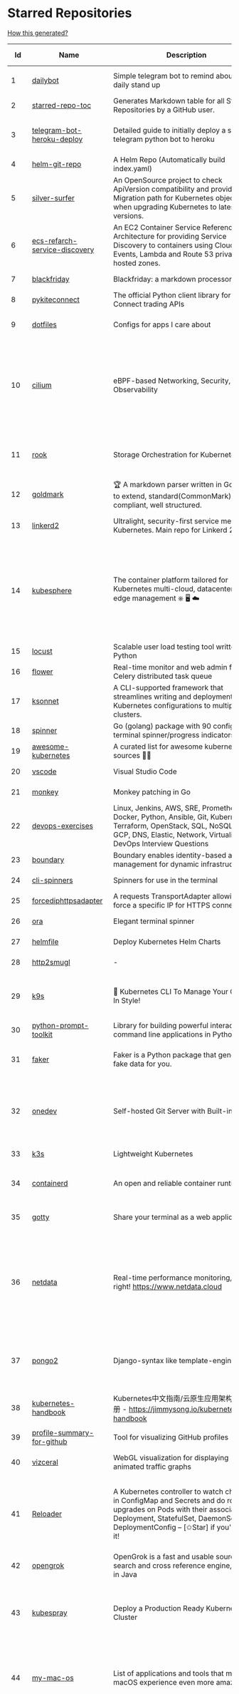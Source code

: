 # Starred Repositories  

[How this generated?](../master/USAGE.md)  

| Id 			| Name			| Description | Star Counts | Topics/Tags   | Last Updated 	|  
| ----------- | ----------- 	| ----------- | ----------- | ----------- 	| -----------   |  
|1|[dailybot](https://github.com/sapumar/dailybot.git)|Simple telegram bot to remind about the daily stand up|8|bot, daily-standup, standup-meetings, standup, standupbot|23-12-2021|  
|2|[starred-repo-toc](https://github.com/yks0000/starred-repo-toc.git)|Generates Markdown table for all Starred Repositories by a GitHub user.|4|starred-repositories, starred|20-2-2022|  
|3|[telegram-bot-heroku-deploy](https://github.com/AnshumanFauzdar/telegram-bot-heroku-deploy.git)|Detailed guide to initially deploy a simple telegram python bot to heroku|32|heroku-app, telegram-bot, telegram, deploy, hacktoberfest|5-2-2022|  
|4|[helm-git-repo](https://github.com/yks0000/helm-git-repo.git)|A Helm Repo (Automatically build index.yaml)|1||6-4-2021|  
|5|[silver-surfer](https://github.com/devtron-labs/silver-surfer.git)|An OpenSource project to check ApiVersion compatibility and provide Migration path for Kubernetes objects when upgrading Kubernetes to latest versions.|122|kubernetes, silver-surfer, kubedd, open-source, golang, hacktoberfest|29-10-2021|  
|6|[ecs-refarch-service-discovery](https://github.com/awslabs/ecs-refarch-service-discovery.git)|An EC2 Container Service Reference Architecture for providing Service Discovery to containers using CloudWatch Events, Lambda and Route 53 private hosted zones. |436||25-7-2016|  
|7|[blackfriday](https://github.com/russross/blackfriday.git)|Blackfriday: a markdown processor for Go|4884||27-10-2020|  
|8|[pykiteconnect](https://github.com/zerodha/pykiteconnect.git)|The official Python client library for the Kite Connect trading APIs|648||3-12-2021|  
|9|[dotfiles](https://github.com/bbkane/dotfiles.git)|Configs for apps I care about|19|dotfiles, zsh, neovim, vscode, git, sqlite, sqlite3|26-1-2022|  
|10|[cilium](https://github.com/cilium/cilium.git)|eBPF-based Networking, Security, and Observability|10940|containers, bpf, security, kubernetes, kubernetes-networking, cni, kernel, loadbalancing, monitoring, troubleshooting, xdp, ebpf, k8s, observability, networking|18-2-2022|  
|11|[rook](https://github.com/rook/rook.git)|Storage Orchestration for Kubernetes|9589|storage, kubernetes, ceph, storage-cluster, docker, cloud-native, etcd, cncf|17-2-2022|  
|12|[goldmark](https://github.com/yuin/goldmark.git)|:trophy: A markdown parser written in Go. Easy to extend, standard(CommonMark) compliant, well structured.|1937|markdown, commonmark, golang, go|19-2-2022|  
|13|[linkerd2](https://github.com/linkerd/linkerd2.git)|Ultralight, security-first service mesh for Kubernetes. Main repo for Linkerd 2.x.|8111|service-mesh, rust, golang, kubernetes, linkerd, cloud-native|18-2-2022|  
|14|[kubesphere](https://github.com/kubesphere/kubesphere.git)|The container platform tailored for Kubernetes multi-cloud, datacenter, and edge management ⎈ 🖥 ☁️|8874|devops, container-management, k8s, cncf, cloud-native, servicemesh, kubesphere, kubernetes-platform-solution, kubernetes, jenkins, istio, observability, multi-cluster, hacktoberfest|17-2-2022|  
|15|[locust](https://github.com/locustio/locust.git)|Scalable user load testing tool written in Python|18230||14-2-2022|  
|16|[flower](https://github.com/mher/flower.git)|Real-time monitor and web admin for Celery distributed task queue|5104||25-11-2021|  
|17|[ksonnet](https://github.com/ksonnet/ksonnet.git)|A CLI-supported framework that streamlines writing and deployment of Kubernetes configurations to multiple clusters.|1151||5-2-2019|  
|18|[spinner](https://github.com/briandowns/spinner.git)|Go (golang) package with 90 configurable terminal spinner/progress indicators.|1699||13-2-2022|  
|19|[awesome-kubernetes](https://github.com/ramitsurana/awesome-kubernetes.git)|A curated list for awesome kubernetes sources :ship::tada:|12469||12-2-2022|  
|20|[vscode](https://github.com/microsoft/vscode.git)|Visual Studio Code|127926||20-2-2022|  
|21|[monkey](https://github.com/bouk/monkey.git)|Monkey patching in Go|2772||9-12-2019|  
|22|[devops-exercises](https://github.com/bregman-arie/devops-exercises.git)|Linux, Jenkins, AWS, SRE, Prometheus, Docker, Python, Ansible, Git, Kubernetes, Terraform, OpenStack, SQL, NoSQL, Azure, GCP, DNS, Elastic, Network, Virtualization. DevOps Interview Questions|21314||9-2-2022|  
|23|[boundary](https://github.com/hashicorp/boundary.git)|Boundary enables identity-based access management for dynamic infrastructure. |3193||17-2-2022|  
|24|[cli-spinners](https://github.com/sindresorhus/cli-spinners.git)|Spinners for use in the terminal|1904||1-10-2021|  
|25|[forcediphttpsadapter](https://github.com/Roadmaster/forcediphttpsadapter.git)|A requests TransportAdapter allowing to force a specific IP for HTTPS connections.|38||1-11-2021|  
|26|[ora](https://github.com/sindresorhus/ora.git)|Elegant terminal spinner|7527||13-9-2021|  
|27|[helmfile](https://github.com/roboll/helmfile.git)|Deploy Kubernetes Helm Charts|3746|kubernetes, helm, chart|15-2-2022|  
|28|[http2smugl](https://github.com/neex/http2smugl.git)|-|407||10-11-2021|  
|29|[k9s](https://github.com/derailed/k9s.git)|🐶 Kubernetes CLI To Manage Your Clusters In Style!|15366|k9s, kubernetes, kubernetes-cli, kubernetes-clusters, k8s, k8s-cluster, go, golang|25-1-2022|  
|30|[python-prompt-toolkit](https://github.com/prompt-toolkit/python-prompt-toolkit.git)|Library for building powerful interactive command line applications in Python|7555||18-2-2022|  
|31|[faker](https://github.com/joke2k/faker.git)|Faker is a Python package that generates fake data for you.|13780|python, fake, testing, dataset, fake-data, test-data, test-data-generator|17-2-2022|  
|32|[onedev](https://github.com/theonedev/onedev.git)|Self-hosted Git Server with Built-in CI/CD|6550|git, devops, docker, kubernetes, continuous-integration, continuous-deployment, self-hosted|18-2-2022|  
|33|[k3s](https://github.com/k3s-io/k3s.git)|Lightweight Kubernetes|19229|kubernetes, k8s|11-2-2022|  
|34|[containerd](https://github.com/containerd/containerd.git)|An open and reliable container runtime|10356|containerd, oci, containers, docker, cncf, cri, kubernetes, hacktoberfest|18-2-2022|  
|35|[gotty](https://github.com/yudai/gotty.git)|Share your terminal as a web application|16248|tty, terminal, browser, web, go, websocket, javascript, typescript|13-12-2017|  
|36|[netdata](https://github.com/netdata/netdata.git)|Real-time performance monitoring, done right! https://www.netdata.cloud|57739|monitoring, iot, notifications, docker, statsd, kubernetes, cncf, prometheus, containers, netdata, analytics, devops, time-series, observability, alerting, graphing, influxdb, grafana, graphite, dashboard|20-2-2022|  
|37|[pongo2](https://github.com/flosch/pongo2.git)|Django-syntax like template-engine for Go|2171|template, go, django, template-engine, pongo2, templates, template-language, golang, golang-library|18-1-2022|  
|38|[kubernetes-handbook](https://github.com/rootsongjc/kubernetes-handbook.git)|Kubernetes中文指南/云原生应用架构实践手册 -  https://jimmysong.io/kubernetes-handbook|9613|kubernetes, cloud-native, service-mesh, handbook, cncf, gitbook|8-2-2022|  
|39|[profile-summary-for-github](https://github.com/tipsy/profile-summary-for-github.git)|Tool for visualizing GitHub profiles|19518|kotlin, webapp, github-api, javalin|13-9-2021|  
|40|[vizceral](https://github.com/Netflix/vizceral.git)|WebGL visualization for displaying animated traffic graphs|3888|graph, traffic, visualization, webgl, monitoring|20-7-2019|  
|41|[Reloader](https://github.com/stakater/Reloader.git)|A Kubernetes controller to watch changes in ConfigMap and Secrets and do rolling upgrades on Pods with their associated Deployment, StatefulSet, DaemonSet and DeploymentConfig – [✩Star] if you're using it!|3118|kubernetes, openshift, configmap, secrets, pods, deployments, daemonset, statefulsets, k8s, watch-changes, deploymentconfigs|13-2-2022|  
|42|[opengrok](https://github.com/oracle/opengrok.git)|OpenGrok is a fast and usable source code search and cross reference engine, written in Java|3499|opengrok, java, source, code, search, engine|12-2-2022|  
|43|[kubespray](https://github.com/kubernetes-sigs/kubespray.git)|Deploy a Production Ready Kubernetes Cluster|11878|kubernetes-cluster, ansible, kubernetes, high-availability, bare-metal, gce, aws, kubespray, k8s-sig-cluster-lifecycle, hacktoberfest|19-2-2022|  
|44|[my-mac-os](https://github.com/nikitavoloboev/my-mac-os.git)|List of applications and tools that make my macOS experience even more amazing|18446|macos, curated, alfred, macros, personal, applications, karabiner, mac-setup, ios, nix, awesome|27-8-2021|  
|45|[authelia](https://github.com/authelia/authelia.git)|The Single Sign-On Multi-Factor portal for web apps|11812|totp, u2f, ldap, nginx, sso-authentication, yubikey, two-factor-authentication, docker, cookie, kubernetes, sso, multifactor, push-notifications, traefik, mfa, two-factor, authentication, security, golang, 2fa|18-2-2022|  
|46|[watchdog](https://github.com/gorakhargosh/watchdog.git)|Python library and shell utilities to monitor filesystem events.|5153||29-12-2021|  
|47|[ngrok](https://github.com/inconshreveable/ngrok.git)|Introspected tunnels to localhost|21383||31-5-2016|  
|48|[dapr](https://github.com/dapr/dapr.git)|Dapr is a portable, event-driven, runtime for building distributed applications across cloud and edge.|17008|microservices, microservice, kubernetes, sidecar, state-management, event-driven, pubsub, serverless, containers|18-2-2022|  
|49|[pendulum](https://github.com/sdispater/pendulum.git)|Python datetimes made easy|4696|python, datetime, date, time, python3, timezones|18-1-2022|  
|50|[flask-celery-example](https://github.com/miguelgrinberg/flask-celery-example.git)|This repository contains the example code for my blog article Using Celery with Flask.|1030||12-9-2021|  
|51|[teleport](https://github.com/gravitational/teleport.git)|Certificate authority and access plane for SSH, Kubernetes, web apps, databases and desktops|11080|ssh, go, bastion, teleport-binaries, certificate, golang, cluster, teleport, firewall, security, jumpserver, rbac, audit, pam, kubernetes, kubernetes-access, firewalls, database-access, postgres, rdp|19-2-2022|  
|52|[cdk8s](https://github.com/cdk8s-team/cdk8s.git)|Define Kubernetes native apps and abstractions using object-oriented programming|2801||20-2-2022|  
|53|[rest.li](https://github.com/linkedin/rest.li.git)|Rest.li is a REST+JSON framework for building robust, scalable service architectures using dynamic discovery and simple asynchronous APIs.|2175||17-2-2022|  
|54|[kubernetes-network-policy-recipes](https://github.com/ahmetb/kubernetes-network-policy-recipes.git)|Example recipes for Kubernetes Network Policies that you can just copy paste|3844|kubernetes, networking, security|10-1-2022|  
|55|[fasthttp](https://github.com/valyala/fasthttp.git)|Fast HTTP package for Go. Tuned for high performance. Zero memory allocations in hot paths. Up to 10x faster than net/http|16935||20-2-2022|  
|56|[halo](https://github.com/manrajgrover/halo.git)|💫 Beautiful spinners for terminal, IPython and Jupyter|2548|halo, spinner, python, jupyter, ora, ipython, async|9-11-2020|  
|57|[boulder](https://github.com/letsencrypt/boulder.git)|An ACME-based certificate authority, written in Go. |4177|boulder, go, acme, certificate-authority, tls, lets-encrypt, ca, pki, rfc8555|18-2-2022|  
|58|[MQTT-Explorer](https://github.com/thomasnordquist/MQTT-Explorer.git)|An all-round MQTT client that provides a structured topic overview|1631|mqtt, mqtt-explorer, homeautomation, mqtt-client, mqtt-smarthome, mqtt-tool|11-8-2021|  
|59|[Public-APIs](https://github.com/n0shake/Public-APIs.git)|📚 A public list of APIs from round the web.|18009||12-2-2022|  
|60|[awesome-deep-learning](https://github.com/ChristosChristofidis/awesome-deep-learning.git)|A curated list of awesome Deep Learning tutorials, projects and communities.|18323|deep-learning, neural-network, machine-learning, awesome, awesome-list, recurrent-networks, deep-networks, deep-learning-tutorial, face-images|30-11-2020|  
|61|[kubewatch](https://github.com/bitnami-labs/kubewatch.git)|Watch k8s events and trigger Handlers|2359|golang, kubernetes, slack|10-9-2020|  
|62|[terraform-cdk](https://github.com/hashicorp/terraform-cdk.git)|Define infrastructure resources using programming constructs and provision them using HashiCorp Terraform|3257|terraform, cdk, cdktf|16-2-2022|  
|63|[charts](https://github.com/helm/charts.git)|⚠️(OBSOLETE) Curated applications for Kubernetes|15372|kubernetes, charts, helm|21-12-2021|  
|64|[portainer](https://github.com/portainer/portainer.git)|Making Docker and Kubernetes management easy.|20927|docker, docker-swarm, ui, docker-deployment, docker-compose, docker-container, docker-image, portainer, docker-ui, dockerfile, moby, hacktoberfest, kubernetes|18-2-2022|  
|65|[kustomize](https://github.com/kubernetes-sigs/kustomize.git)|Customization of kubernetes YAML configurations|8075|k8s-sig-cli, hacktoberfest|16-2-2022|  
|66|[arrow](https://github.com/arrow-py/arrow.git)|🏹 Better dates & times for Python|7760|python, arrow, datetime, date, time, timestamp, timezones, hacktoberfest|18-2-2022|  
|67|[guacamole-server](https://github.com/apache/guacamole-server.git)|Mirror of Apache Guacamole Server|1996|guacamole, c, network-client, java, network-server, javascript|19-2-2022|  
|68|[kubernetes-external-secrets](https://github.com/external-secrets/kubernetes-external-secrets.git)|Integrate external secret management systems with Kubernetes|2511|kubernetes, secrets-management, aws, aws-secrets-manager, vault, hashicorp, kubernetes-external-secrets, secrets-manager|16-2-2022|  
|69|[flamethrower](https://github.com/DNS-OARC/flamethrower.git)|a DNS performance and functional testing utility supporting UDP, TCP, DoT and DoH (by @ns1labs)|246|dns, performance, functional-testing|4-2-2022|  
|70|[lens](https://github.com/lensapp/lens.git)|Lens - The way the world runs Kubernetes|17051|kubernetes, kubernetes-ui, kubernetes-dashboard, cloud-native, devops, containers|17-2-2022|  
|71|[shiv](https://github.com/linkedin/shiv.git)|shiv is a command line utility for building fully self contained Python zipapps as outlined in PEP 441, but with all their dependencies included.|1374||24-1-2022|  
|72|[go-github](https://github.com/google/go-github.git)|Go library for accessing the GitHub API|8270|go, github-api|17-2-2022|  
|73|[iris](https://github.com/linkedin/iris.git)|Iris is a highly configurable and flexible service for paging and messaging.|651|paging, escalation, messaging, automation|9-2-2022|  
|74|[docker_practice](https://github.com/yeasy/docker_practice.git)|Learn and understand Docker technologies, with real DevOps practice!|20009|docker, book, cloud-computing, container, kubernetes, swarm, mesos, spark, devops, linux|16-2-2022|  
|75|[aws-eks-best-practices](https://github.com/aws/aws-eks-best-practices.git)|A best practices guide for day 2 operations, including operational excellence, security, reliability, performance efficiency, and cost optimization.|816||16-2-2022|  
|76|[pytest](https://github.com/pytest-dev/pytest.git)|The pytest framework makes it easy to write small tests, yet scales to support complex functional testing|8419|unit-testing, test, testing, python, hacktoberfest|15-2-2022|  
|77|[pygradle](https://github.com/linkedin/pygradle.git)|Using Gradle to build Python projects|548|gradle, python, linkedin|3-3-2020|  
|78|[tokei](https://github.com/XAMPPRocky/tokei.git)|Count your code, quickly.|6207|tokei, cloc, badge, rust, windows, linux, macos, statistics, code, cli|19-2-2022|  
|79|[engineering-blogs](https://github.com/kilimchoi/engineering-blogs.git)|A curated list of engineering blogs|20887|engineering-blogs, tech, programming-blogs, software-development, lists|2-7-2021|  
|80|[azure-cli](https://github.com/Azure/azure-cli.git)|Azure Command-Line Interface|2932|azure, azure-cli, cloud|18-2-2022|  
|81|[python-cheatsheet](https://github.com/gto76/python-cheatsheet.git)|Comprehensive Python Cheatsheet|27467|cheatsheet, python, reference, python-cheatsheet|16-2-2022|  
|82|[seaweedfs](https://github.com/chrislusf/seaweedfs.git)|SeaweedFS is a fast distributed storage system for blobs, objects, files, and data lake, for billions of files! Blob store has O(1) disk seek, cloud tiering. Filer supports Cloud Drive, cross-DC active-active replication, Kubernetes, POSIX FUSE mount, S3 API, S3 Gateway, Hadoop, WebDAV, encryption, Erasure Coding.|13891|distributed-storage, distributed-systems, s3, hdfs, fuse, distributed-file-system, hadoop-hdfs, posix, tiered-file-system, kubernetes, replication, object-storage, s3-storage, seaweedfs, erasure-coding, blob-storage, cloud-drive|19-2-2022|  
|83|[ingress-nginx](https://github.com/kubernetes/ingress-nginx.git)|NGINX Ingress Controller for Kubernetes|12142|ingress-controller, kubernetes, nginx|19-2-2022|  
|84|[awesome](https://github.com/sindresorhus/awesome.git)|😎 Awesome lists about all kinds of interesting topics|190037|awesome, awesome-list, unicorns, lists, resources|19-2-2022|  
|85|[drawio](https://github.com/jgraph/drawio.git)|Source to app.diagrams.net|27816||17-2-2022|  
|86|[upterm](https://github.com/railsware/upterm.git)|A terminal emulator for the 21st century.|19425|tty, terminal, terminal-emulators, console, pty, typescript, electron, react, terminals, shell|20-5-2019|  
|87|[minikube](https://github.com/kubernetes/minikube.git)|Run Kubernetes locally|23299|minikube, kubernetes, cluster, containers, go, cncf|18-2-2022|  
|88|[professional-programming](https://github.com/charlax/professional-programming.git)|A collection of full-stack resources for programmers.|16088|read-articles, programmer, professional, scalability, concepts, documentation, lessons-learned, engineer, programming-language, learning, architecture, computer-science|24-1-2022|  
|89|[octant](https://github.com/vmware-tanzu/octant.git)|Highly extensible platform for developers to better understand the complexity of Kubernetes clusters.|5706|golang, octant, kubernetes-clusters, go, kubernetes|26-1-2022|  
|90|[poetry](https://github.com/python-poetry/poetry.git)|Python dependency management and packaging made easy.|18391|python, dependency-manager, package-manager, packaging, hacktoberfest|11-2-2022|  
|91|[elasticsearch](https://github.com/elastic/elasticsearch.git)|Free and Open, Distributed, RESTful Search Engine|58561|elasticsearch, java, search-engine|20-2-2022|  
|92|[dive](https://github.com/wagoodman/dive.git)|A tool for exploring each layer in a docker image|30071|docker, docker-image, inspector, explorer, cli, tui|2-7-2021|  
|93|[osquery](https://github.com/osquery/osquery.git)|SQL powered operating system instrumentation, monitoring, and analytics.|18667|security, monitoring, intrusion-detection, sql, hacktoberfest|17-2-2022|  
|94|[request](https://github.com/request/request.git)|🏊🏾 Simplified HTTP request client.|25415||11-2-2020|  
|95|[google-maps-services-python](https://github.com/googlemaps/google-maps-services-python.git)|Python client library for Google Maps API Web Services|3478|python, client-library|2-2-2022|  
|96|[awesome-shell](https://github.com/alebcay/awesome-shell.git)|A curated list of awesome command-line frameworks, toolkits, guides and gizmos. Inspired by awesome-php.|22972|awesome-list, awesome, list, zsh, fish, bash, cli, shell|31-8-2021|  
|97|[python-fire](https://github.com/google/python-fire.git)|Python Fire is a library for automatically generating command line interfaces (CLIs) from absolutely any Python object.|21950|python, cli|17-6-2021|  
|98|[bitcoin](https://github.com/bitcoin/bitcoin.git)|Bitcoin Core integration/staging tree|62027|bitcoin, c-plus-plus, p2p, cryptocurrency, cryptography|20-2-2022|  
|99|[mattermost-server](https://github.com/mattermost/mattermost-server.git)|Mattermost is an open source platform for secure collaboration across the entire software development lifecycle.|21908|collaboration, mattermost, golang, react-native, hacktoberfest|19-2-2022|  
|100|[awesome-scalability](https://github.com/binhnguyennus/awesome-scalability.git)|The Patterns of Scalable, Reliable, and Performant Large-Scale Systems|37430|system-design, backend, scalability, interview, architecture, devops, design-patterns, interview-questions, awesome-list, big-data, awesome, resources, lists, web-development, programming, system, interview-practice, computer-science, distributed-systems, machine-learning|19-2-2022|  
|101|[jsonnet](https://github.com/google/jsonnet.git)|Jsonnet - The data templating language|5370|jsonnet, configuration, config, functional, json|23-1-2022|  
|102|[awesome-vscode](https://github.com/viatsko/awesome-vscode.git)|🎨 A curated list of delightful VS Code packages and resources.|19861|visual-studio, vscode, vscode-theme, vscode-extension, awesome, awesome-list, list, visualstudio, visual-studio-code, visual-studio-code-extension, visual-studio-code-theme|9-12-2021|  
|103|[emissary](https://github.com/emissary-ingress/emissary.git)|open source Kubernetes-native API gateway for microservices built on the Envoy Proxy|3660|ambassador, kubernetes, gateway-api, microservice, cloud-native, api-gateway, docker, api-management, kubernetes-ingress, envoy-proxy, envoy, kubernetes-annotations|18-2-2022|  
|104|[influxdb](https://github.com/influxdata/influxdb.git)|Scalable datastore for metrics, events, and real-time analytics|22928|influxdb, monitoring, database, time-series, metrics, go, react|17-2-2022|  
|105|[kind](https://github.com/kubernetes-sigs/kind.git)|Kubernetes IN Docker - local clusters for testing Kubernetes|9328|k8s-sig-testing, kubernetes, kubeadm, golang, docker, podman|17-2-2022|  
|106|[microsoft-authentication-library-for-python](https://github.com/AzureAD/microsoft-authentication-library-for-python.git)|Microsoft Authentication Library (MSAL) for Python makes it easy to authenticate to Azure Active Directory. These documented APIs are stable https://msal-python.readthedocs.io. If you have questions but do not have a github account, ask your questions on Stackoverflow with tag "msal" + "python".|367|msal-python, azure, sdks, microsoft-identity-platform|14-2-2022|  
|107|[doitlive](https://github.com/sloria/doitlive.git)|Because sometimes you need to do it live|3094|command-line, presentations, python, live-coding, cli, click, bash, zsh, ipython, script, hacktoberfest|24-5-2021|  
|108|[boto3](https://github.com/boto/boto3.git)|AWS SDK for Python|7031|python, aws, cloud, cloud-management, aws-sdk|18-2-2022|  
|109|[realworld](https://github.com/gothinkster/realworld.git)|"The mother of all demo apps" — Exemplary fullstack Medium.com clone powered by React, Angular, Node, Django, and many more 🏅|63864||22-12-2021|  
|110|[tech-interview-handbook](https://github.com/yangshun/tech-interview-handbook.git)|💯 Curated interview preparation materials for busy engineers|66209|interview-questions, coding-interviews, interview-practice, interview-preparation, algorithm, algorithms, system-design, behavioral-interviews, algorithm-interview, algorithm-interview-questions|19-2-2022|  
|111|[aws-eks-kubernetes-masterclass](https://github.com/stacksimplify/aws-eks-kubernetes-masterclass.git)|AWS EKS Kubernetes - Masterclass   DevOps, Microservices|370|kubernetes, kubernetes-pods, kubernetes-deployment, kubernetes-services, kubernetes-secrets, aws-eks, aws-eks-cluster, aws-ebs, aws-rds, aws-alb, aws-alb-ingress-controller, aws-fargate, aws-codebuild, aws-codecommit, aws-codepipeline, fluentd, aws-cloudwatch, docker, yaml|16-5-2021|  
|112|[the-book-of-secret-knowledge](https://github.com/trimstray/the-book-of-secret-knowledge.git)|A collection of inspiring lists, manuals, cheatsheets, blogs, hacks, one-liners, cli/web tools and more.|60220|awesome, awesome-list, lists, manuals, resources, howtos, hacks, search-engines, one-liners, cheatsheets, guidelines, sysops, devops, pentesters, security-researchers, linux, bsd, security, hacking|13-2-2022|  
|113|[nginx-module-vts](https://github.com/vozlt/nginx-module-vts.git)|Nginx virtual host traffic status module|2556|c, nginx, nginx-module, nginx-vhost-traffic-status, vozlt-nginx-modules, monitoring|10-2-2021|  
|114|[markdown-here](https://github.com/adam-p/markdown-here.git)|Google Chrome, Firefox, and Thunderbird extension that lets you write email in Markdown and render it before sending.|54447||30-9-2018|  
|115|[json-server](https://github.com/typicode/json-server.git)|Get a full fake REST API with zero coding in less than 30 seconds (seriously)|59663||17-2-2022|  
|116|[learn-regex](https://github.com/ziishaned/learn-regex.git)|Learn regex the easy way|40621||1-2-2022|  
|117|[algorithm-visualizer](https://github.com/algorithm-visualizer/algorithm-visualizer.git)|:fireworks:Interactive Online Platform that Visualizes Algorithms from Code|36354|algorithm, data-structure, visualization, animation|30-11-2021|  
|118|[awesome-go](https://github.com/avelino/awesome-go.git)|A curated list of awesome Go frameworks, libraries and software|75673|golang, golang-library, go, awesome, awesome-list, hacktoberfest|20-2-2022|  
|119|[iris](https://github.com/kataras/iris.git)|The fastest HTTP/2 Go Web Framework. AWS Lambda, gRPC, MVC, Unique Router, Websockets, Sessions, Test suite, Dependency Injection and more. A true successor of expressjs and laravel   谢谢 https://github.com/kataras/iris/issues/1329  |21856|go, framework, server, middleware, router, performance, iris, web-framework, mvc, golang, expressjs, laravel|19-2-2022|  
|120|[core](https://github.com/home-assistant/core.git)|:house_with_garden: Open source home automation that puts local control and privacy first.|49969|python, home-automation, iot, internet-of-things, mqtt, raspberry-pi, asyncio, hacktoberfest|20-2-2022|  
|121|[brackets](https://github.com/adobe/brackets.git)|An open source code editor for the web, written in JavaScript, HTML and CSS.|33688||18-3-2021|  
|122|[awesome-courses](https://github.com/prakhar1989/awesome-courses.git)|:books: List of awesome university courses for learning Computer Science!|39268|computer-science, courses, awesome-list, awesome|2-12-2020|  
|123|[awesome-machine-learning](https://github.com/josephmisiti/awesome-machine-learning.git)|A curated list of awesome Machine Learning frameworks, libraries and software.|53260||10-1-2022|  
|124|[fucking-algorithm](https://github.com/labuladong/fucking-algorithm.git)|刷算法全靠套路，认准 labuladong 就够了！English version supported! Crack LeetCode, not only how, but also why. |101979|leetcode, algorithms, interview-questions, data-structures, kmp, dynamic-programming, computer-science, dynamic-programming-algorithm|10-12-2021|  
|125|[wuzz](https://github.com/asciimoo/wuzz.git)|Interactive cli tool for HTTP inspection|9900|curl, golang, cli, http, inspector, http-inspection, go|22-1-2021|  
|126|[kubeflow](https://github.com/kubeflow/kubeflow.git)|Machine Learning Toolkit for Kubernetes|11242|ml, kubernetes, minikube, tensorflow, notebook, google-kubernetes-engine, jupyter, machine-learning, kubeflow|18-2-2022|  
|127|[Depix](https://github.com/beurtschipper/Depix.git)|Recovers passwords from pixelized screenshots|21563||16-2-2022|  
|128|[git-standup](https://github.com/kamranahmedse/git-standup.git)|Recall what you did on the last working day. Psst! or be nosy and find what someone else in your team did ;-)|7079|standup, git-standup, agile, meeting, git, git-addons, git-|30-9-2021|  
|129|[black](https://github.com/psf/black.git)|The uncompromising Python code formatter|25688|python, code, formatter, codeformatter, gofmt, yapf, autopep8, pre-commit-hook|11-2-2022|  
|130|[slate](https://github.com/slatedocs/slate.git)|Beautiful static documentation for your API|33691|slate, api-documentation, api, static-site-generator|15-12-2021|  
|131|[nprogress](https://github.com/rstacruz/nprogress.git)|For slim progress bars like on YouTube, Medium, etc|23952||19-4-2020|  
|132|[gitui](https://github.com/extrawurst/gitui.git)|Blazing 💥 fast terminal-ui for git written in rust 🦀|7327|rust, tui, terminal, git, command-line-tool, command-line-interface, async, hacktoberfest, bash|8-2-2022|  
|133|[miniserve](https://github.com/svenstaro/miniserve.git)|🌟 For when you really just want to serve some files over HTTP right now!|3067|serve, http-server, server, static-files, cli, command-line, command-line-tool|18-2-2022|  
|134|[gitbook](https://github.com/GitbookIO/gitbook.git)|📝 Modern documentation format and toolchain using Git and Markdown|24458||27-12-2018|  
|135|[minio](https://github.com/minio/minio.git)|High Performance, Kubernetes Native Object Storage|31739|go, storage, cloud, s3, objectstorage, cloudstorage, amazon-s3, cloudnative|20-2-2022|  
|136|[fd](https://github.com/sharkdp/fd.git)|A simple, fast and user-friendly alternative to 'find'|20676|command-line, tool, filesystem, search, regex, rust, cli, terminal, hacktoberfest|1-2-2022|  
|137|[interactive-coding-challenges](https://github.com/donnemartin/interactive-coding-challenges.git)|120+ interactive Python coding interview challenges (algorithms and data structures).  Includes Anki flashcards.|24760|python, algorithm, data-structure, development, programming, coding, interview, interview-questions, interview-practice, competitive-programming|5-8-2020|  
|138|[build-your-own-x](https://github.com/danistefanovic/build-your-own-x.git)|🤓 Build your own (insert technology here)|130830|programming, tutorials, tutorial-code, tutorial-exercises, free|16-2-2022|  
|139|[dokku](https://github.com/dokku/dokku.git)|A docker-powered PaaS that helps you build and manage the lifecycle of applications|22418|dokku, paas, heroku, docker, kubernetes, nomad, containers, buildpack, devops|8-2-2022|  
|140|[papers-we-love](https://github.com/papers-we-love/papers-we-love.git)|Papers from the computer science community to read and discuss.|53217|computer-science, read-papers, meetup, papers, programming, theory, awesome|28-1-2022|  
|141|[awesome-cheatsheets](https://github.com/LeCoupa/awesome-cheatsheets.git)|👩‍💻👨‍💻 Awesome cheatsheets for popular programming languages, frameworks and development tools. They include everything you should know in one single file.|27035|cheatsheets, javascript, bash, nodejs, cheatsheet, database, language, frontend, backend, feathersjs, redis, vuejs, vim, django, programming-language, xcode, php, docker, kubernetes, sailsjs|22-1-2022|  
|142|[kb](https://github.com/gnebbia/kb.git)|A minimalist command line knowledge base manager|2813|knowledge, cheatsheets, procedures, methodology, pentest-tool, knowledge-base, rtfm, notes, notes-management-system, cli, notebook|31-10-2021|  
|143|[frp](https://github.com/fatedier/frp.git)|A fast reverse proxy to help you expose a local server behind a NAT or firewall to the internet.|53422|proxy, reverse-proxy, tunnel, nat, go, firewall, frp, expose, http-proxy|19-2-2022|  
|144|[haproxy](https://github.com/haproxy/haproxy.git)|HAProxy Load Balancer's development branch (mirror of git.haproxy.org)|2609|haproxy, load-balancer, reverse-proxy, proxy, http, http2, cache, fastcgi, high-availability, https, ipv6, proxy-protocol, ddos-mitigation, tls13, high-performance, caching|18-2-2022|  
|145|[computer-science](https://github.com/ossu/computer-science.git)|:mortar_board: Path to a free self-taught education in Computer Science!|108163|computer-science, awesome-list, courses, curriculum|17-12-2021|  
|146|[geeksforgeeks.pdf](https://github.com/dufferzafar/geeksforgeeks.pdf.git)|Topic wise PDFs of Geeks for Geeks articles. (Last updated in October 2018)|486|||  
|147|[linux](https://github.com/torvalds/linux.git)|Linux kernel source tree|127289|||  
|148|[pyenv](https://github.com/pyenv/pyenv.git)|Simple Python version management|26200|python, shell|4-2-2022|  
|149|[fastapi](https://github.com/tiangolo/fastapi.git)|FastAPI framework, high performance, easy to learn, fast to code, ready for production|41900|python, json, swagger-ui, redoc, starlette, openapi, api, openapi3, framework, async, asyncio, uvicorn, python3, python-types, pydantic, json-schema, fastapi, swagger, rest, web||  
|150|[developer-roadmap](https://github.com/kamranahmedse/developer-roadmap.git)|Roadmap to becoming a developer in 2022|186658|computer-science, roadmap, developer-roadmap, frontend-roadmap, devops-roadmap, backend-roadmap, study-plan, engineering, react-roadmap, angular-roadmap, python-roadmap, go-roadmap, java-roadmap, dba-roadmap|20-2-2022|  
|151|[github-cheat-sheet](https://github.com/tiimgreen/github-cheat-sheet.git)|A list of cool features of Git and GitHub.|33858|awesome, awesome-list, list, github, git|6-10-2020|  
|152|[protobuf](https://github.com/protocolbuffers/protobuf.git)|Protocol Buffers - Google's data interchange format|53120|protobuf, protocol-buffers, protocol-compiler, protobuf-runtime, protoc, serialization, marshalling, rpc|18-2-2022|  
|153|[every-programmer-should-know](https://github.com/mtdvio/every-programmer-should-know.git)|A collection of (mostly) technical things every software developer should know about|52367|cc-by, computer-science, educational, novice, collection|19-4-2021|  
|154|[brooklin](https://github.com/linkedin/brooklin.git)|An extensible distributed system for reliable nearline data streaming at scale|739|distributed-systems, data-streaming, scalability, kafka-mirror-maker, kafka, change-data-capture, java, linkedin|2-2-2022|  
|155|[system-design-primer](https://github.com/donnemartin/system-design-primer.git)|Learn how to design large-scale systems. Prep for the system design interview.  Includes Anki flashcards.|163087|programming, development, design, design-system, system, design-patterns, web, web-application, webapp, python, interview, interview-questions, interview-practice|13-2-2022|  
|156|[the-art-of-command-line](https://github.com/jlevy/the-art-of-command-line.git)|Master the command line, in one page|102225|bash, unix, documentation, linux, macos, windows|7-9-2020|  
|157|[styleguide](https://github.com/google/styleguide.git)|Style guides for Google-originated open-source projects|29936|cpplint, styleguide, style-guide|10-2-2022|  
|158|[grex](https://github.com/pemistahl/grex.git)|A command-line tool and library for generating regular expressions from user-provided test cases|5095|command-line-tool, tool, regex, regexp, regex-pattern, regular-expression, regular-expressions, rust, cli, rust-cli, terminal, rust-library, rust-crate|15-2-2022|  
|159|[face_recognition](https://github.com/ageitgey/face_recognition.git)|The world's simplest facial recognition api for Python and the command line|43145|machine-learning, face-detection, face-recognition, python|14-6-2021|  
|160|[microservices-demo](https://github.com/GoogleCloudPlatform/microservices-demo.git)|Sample cloud-native application with 10 microservices showcasing Kubernetes, Istio, gRPC and OpenCensus.|11690|kubernetes, grpc, istio, opencensus, gke, skaffold, sample-application, google-cloud, samples|14-2-2022|  
|161|[zuul](https://github.com/Netflix/zuul.git)|Zuul is a gateway service that provides dynamic routing, monitoring, resiliency, security, and more.|11716||15-2-2022|  
|162|[og-aws](https://github.com/open-guides/og-aws.git)|📙 Amazon Web Services — a practical guide|30855||17-2-2022|  
|163|[public-apis](https://github.com/public-apis/public-apis.git)|A collective list of free APIs|181111|api, public-apis, free, apis, list, development, software, public, resources, dataset, open-source, public-api, lists|18-2-2022|  
|164|[interviews](https://github.com/kdn251/interviews.git)|Everything you need to know to get the job.|56260|java, interview, interview-questions, interview-practice, interview-preparation, interview-prep, algorithm, algorithm-challenges, algorithms, algorithm-competitions, technical-coding-interview, leetcode, leetcode-solutions, leetcode-java, coding-interviews, coding-interview, coding-challenge, coding-challenges, leetcode-questions, interviews|6-6-2020|  
|165|[Python-Sample-Application](https://github.com/uber/Python-Sample-Application.git)|-|354||9-3-2015|  
|166|[hub](https://github.com/github/hub.git)|A command-line tool that makes git easier to use with GitHub.|21549|go, homebrew, git, github-api, pull-request|4-9-2021|  
|167|[hugo](https://github.com/gohugoio/hugo.git)|The world’s fastest framework for building websites.|57185|go, hugo, static-site-generator, blog-engine, cms, content-management-system, documentation-tool, hacktoberfest|19-2-2022|  
|168|[awesome-awesomeness](https://github.com/bayandin/awesome-awesomeness.git)|A curated list of awesome awesomeness|28556||15-11-2021|  
|169|[pi-hole](https://github.com/pi-hole/pi-hole.git)|A black hole for Internet advertisements|35116|pi-hole, ad-blocker, shell, blocker, raspberry-pi, cloud, dnsmasq, dhcp, dhcp-server, dns-server, dashboard, hacktoberfest|20-2-2022|  
|170|[httpstat](https://github.com/davecheney/httpstat.git)|It's like curl -v, with colours. |5923||10-10-2021|  
|171|[semgrep](https://github.com/returntocorp/semgrep.git)|Lightweight static analysis for many languages. Find bug variants with patterns that look like source code.|5980|static-analysis, static-code-analysis, java, go, sast, semgrep, r2c, c, python, ruby, javascript, typescript|19-2-2022|  
|172|[swagger-ui](https://github.com/swagger-api/swagger-ui.git)|Swagger UI is a collection of HTML, JavaScript, and CSS assets that dynamically generate beautiful documentation from a Swagger-compliant API.|21590|swagger, swagger-ui, swagger-api, swagger-js, rest, rest-api, openapi-specification, oas, openapi, openapi3, hacktoberfest|19-2-2022|  
|173|[Gooey](https://github.com/chriskiehl/Gooey.git)|Turn (almost) any Python command line program into a full GUI application with one line|15457|||  
|174|[free-for-dev](https://github.com/ripienaar/free-for-dev.git)|A list of SaaS, PaaS and IaaS offerings that have free tiers of interest to devops and infradev|53443||19-2-2022|  
|175|[learn-python](https://github.com/trekhleb/learn-python.git)|📚 Playground and cheatsheet for learning Python. Collection of Python scripts that are split by topics and contain code examples with explanations.|11898|python, python3, learning, programming-language, learning-python, learning-by-doing|23-1-2022|  
|176|[moto](https://github.com/spulec/moto.git)|A library that allows you to easily mock out tests based on AWS infrastructure.|5605|boto, aws, ec2, s3|20-2-2022|  
|177|[design-patterns-for-humans](https://github.com/kamranahmedse/design-patterns-for-humans.git)|An ultra-simplified explanation to design patterns|32788|design-patterns, architecture, software-engineering, engineering, principles, computer-science|22-11-2020|  
|178|[nocode](https://github.com/kelseyhightower/nocode.git)|The best way to write secure and reliable applications. Write nothing; deploy nowhere.|51532||21-1-2020|  
|179|[textual](https://github.com/Textualize/textual.git)|Textual is a TUI (Text User Interface) framework for Python inspired by modern web development.|8288|terminal, python, tui, rich||  
|180|[30-Days-Of-Python](https://github.com/Asabeneh/30-Days-Of-Python.git)|30 days of Python programming challenge is a step-by-step guide to learn the Python programming language in 30 days. This challenge may take more than100 days, follow your own pace. |8949|30-days-of-python, python|17-11-2021|  
|181|[mdBook](https://github.com/rust-lang/mdBook.git)|Create book from markdown files. Like Gitbook but implemented in Rust|8676||30-1-2022|  
|182|[terraform-course](https://github.com/wardviaene/terraform-course.git)|Course files for my Udemy course about Terraform|1239||8-2-2022|  
|183|[yq](https://github.com/mikefarah/yq.git)|yq is a portable command-line YAML, JSON and XML processor|5091|yaml-processor, yaml, cli, golang, splat, devops-tools, portable, bash, xml, json, csv||  
|184|[atom](https://github.com/atom/atom.git)|:atom: The hackable text editor|56834|atom, editor, javascript, electron, windows, linux, macos|9-2-2022|  
|185|[nuclei](https://github.com/projectdiscovery/nuclei.git)|Fast and customizable vulnerability scanner based on simple YAML based DSL.|7023|cve-scanner, subdomain-takeover, nuclei-engine, vulnerability-detection, vulnerability-assessment, vulnerability-scanner, security, attack-surface, security-scanner|5-2-2022|  
|186|[echarts](https://github.com/apache/echarts.git)|Apache ECharts is a powerful, interactive charting and data visualization library for browser|49923|echarts, data-visualization, charts, charting-library, visualization, apache, data-viz, canvas, svg|18-2-2022|  
|187|[katib](https://github.com/kubeflow/katib.git)|Repository for hyperparameter tuning|1143|||  
|188|[python-concurrency](https://github.com/volker48/python-concurrency.git)|Code examples from my toptal engineering blog article|139|python, python-concurrency, asyncio, multiprocessing|1-3-2021|  
|189|[x509-certificate-exporter](https://github.com/enix/x509-certificate-exporter.git)|A Prometheus exporter to monitor x509 certificates expiration in Kubernetes clusters or standalone|179|prometheus-exporter, kubernetes, monitoring-tool, certificates, expiration-monitoring, dashboard, grafana-dashboard, certificates-focusing, alert|1-2-2022|  
|190|[azure4everyone-samples](https://github.com/MarczakIO/azure4everyone-samples.git)|-|161||12-2-2022|  
|191|[awesome-selfhosted](https://github.com/awesome-selfhosted/awesome-selfhosted.git)|A list of Free Software network services and web applications which can be hosted on your own servers|77992|selfhosted, awesome, awesome-list, privacy, hosting, cloud, self-hosted|1-2-2022|  
|192|[behave](https://github.com/behave/behave.git)|BDD, Python style.|2528||15-2-2022|  
|193|[cli](https://github.com/cli/cli.git)|GitHub’s official command line tool|27289|github-api-v4, cli, git, golang|17-2-2022|  
|194|[leveldb](https://github.com/google/leveldb.git)|LevelDB is a fast key-value storage library written at Google that provides an ordered mapping from string keys to string values.|28433||17-1-2022|  
|195|[cheat.sh](https://github.com/chubin/cheat.sh.git)|the only cheat sheet you need|28229|cheatsheet, curl, terminal, command-line, cli, examples, documentation, help, tldr, hacktoberfest2021|1-1-2022|  
|196|[tldr](https://github.com/tldr-pages/tldr.git)|📚 Collaborative cheatsheets for console commands|37329|shell, man-page, tldr, manpages, documentation, cheatsheets, terminal, command-line, console, examples, help, manual, hacktoberfest|20-2-2022|  
|197|[perf-tools](https://github.com/brendangregg/perf-tools.git)|Performance analysis tools based on Linux perf_events (aka perf) and ftrace|8090||14-1-2020|  
|198|[nicstat](https://github.com/scotte/nicstat.git)|Fork of https://sourceforge.net/projects/nicstat/ to fix bugs|54||9-5-2018|  
|199|[terraform-multi-account](https://github.com/inovex/terraform-multi-account.git)|Some example how toadress multiple aws accounts with Terraform|20|||  
|200|[learn-python3](https://github.com/jerry-git/learn-python3.git)|Jupyter notebooks for teaching/learning Python 3|4581|teaching-materials, python3, jupyter-notebook, learning-python, python-exercises|2-8-2020|  
|201|[graphene-django](https://github.com/graphql-python/graphene-django.git)|Integrate GraphQL into your Django project.|3796|graphene, django, python, graphql|13-2-2022|  
|202|[python-guide](https://github.com/realpython/python-guide.git)|Python best practices guidebook, written for humans. |24365|python, guide, book, kennethreitz|5-10-2021|  
|203|[awesome-interview-questions](https://github.com/DopplerHQ/awesome-interview-questions.git)|:octocat: A curated awesome list of lists of interview questions. Feel free to contribute! :mortar_board: |45185|awesome-list, awesomeness, interview-questions, interviewing, interview-practice, ruby, javascript, awesome, list, python-interview-questions, rails-interview, javascript-interview-questions, angularjs-interview-questions, android-interview-questions|16-11-2021|  
|204|[youtube-dl](https://github.com/ytdl-org/youtube-dl.git)|Command-line program to download videos from YouTube.com and other video sites|106402||14-2-2022|  
|205|[free-programming-books](https://github.com/EbookFoundation/free-programming-books.git)|:books: Freely available programming books|222170|education, books, list, resource, hacktoberfest|15-2-2022|  
|206|[kong](https://github.com/Kong/kong.git)|🦍 The Cloud-Native API Gateway |31264|api-gateway, nginx, luajit, microservices, api-management, serverless, apis, iot, consul, docker, reverse-proxy, cloud-native, microservice, kong, devops, servicecontrol, kubernetes, kubernetes-ingress-controller, kubernetes-ingress|18-2-2022|  
|207|[scrapy](https://github.com/scrapy/scrapy.git)|Scrapy, a fast high-level web crawling & scraping framework for Python.|42838|python, scraping, crawling, framework, crawler, hacktoberfest|16-2-2022|  
|208|[atlas](https://github.com/Netflix/atlas.git)|In-memory dimensional time series database.|3072||13-2-2022|  
|209|[redis-datasets](https://github.com/redis-developer/redis-datasets.git)|A Curated List of Sample Redis Datasets|30|dataset, sample-dataset, redis-modules, redis-datasets|6-12-2021|  
|210|[snyk](https://github.com/snyk/snyk.git)|Snyk CLI scans and monitors your projects for security vulnerabilities.|3799|security, monitor, snyk, vulnerabilities|18-2-2022|  
|211|[awesome-macos-command-line](https://github.com/herrbischoff/awesome-macos-command-line.git)|Use your macOS terminal shell to do awesome things.|25618|macos, macosx, shell, terminal, awesome-list, awesome, list|2-9-2021|  
|212|[argo-events](https://github.com/argoproj/argo-events.git)|Event-driven workflow automation framework|1366|kubernetes, event-driven, cloudevents, workflows, triggers, automation-framework, cloud-native, argo, pipelines, event-source, workflow-automation||  
|213|[loguru](https://github.com/Delgan/loguru.git)|Python logging made (stupidly) simple|11101|python, logging, logger, log|18-2-2022|  
|214|[discourse](https://github.com/discourse/discourse.git)|A platform for community discussion. Free, open, simple.|35039|discourse, javascript, rails, ruby, ember, forum, postgresql|18-2-2022|  
|215|[school-of-sre](https://github.com/linkedin/school-of-sre.git)|At LinkedIn, we are using this curriculum for onboarding our entry-level talents into the SRE role.|5403|sre, linux, networking, git, python, mysql, nosql, hadoop, system-design, security|5-11-2021|  
|216|[FlameGraph](https://github.com/brendangregg/FlameGraph.git)|Stack trace visualizer|12557||31-8-2021|  
|217|[rich](https://github.com/Textualize/rich.git)|Rich is a Python library for rich text and beautiful formatting in the terminal.|35198|python, python3, python-library, terminal, terminal-color, markdown, tables, syntax-highlighting, ansi-colors, progress-bar-python, progress-bar, traceback, rich, tracebacks-rich, emoji|15-2-2022|  
|218|[pipeline](https://github.com/tektoncd/pipeline.git)|A cloud-native Pipeline resource.|6904|tekton, pipeline, kubernetes, cdf, hacktoberfest|17-2-2022|  
|219|[gitignore](https://github.com/github/gitignore.git)|A collection of useful .gitignore templates|129763|gitignore, git|16-2-2022|  
|220|[kubectx](https://github.com/ahmetb/kubectx.git)|Faster way to switch between clusters and namespaces in kubectl|12375|kubernetes, kubectl, kubectl-plugins, kubernetes-clusters|11-1-2022|  
|221|[what-happens-when](https://github.com/alex/what-happens-when.git)|An attempt to answer the age old interview question "What happens when you type google.com into your browser and press enter?"|32882||8-2-2022|  
|222|[requests](https://github.com/psf/requests.git)|A simple, yet elegant, HTTP library.|46922|python, http, forhumans, requests, python-requests, client, humans, cookies|19-2-2022|  
|223|[caddy](https://github.com/caddyserver/caddy.git)|Fast, multi-platform web server with automatic HTTPS|37323|go, web-server, caddyfile, http, http-server, reverse-proxy, https, tls, automatic-https, privacy, security|19-2-2022|  
|224|[packer](https://github.com/hashicorp/packer.git)|Packer is a tool for creating identical machine images for multiple platforms from a single source configuration.|13514|||  
|225|[kubetools](https://github.com/collabnix/kubetools.git)|Kubetools - Curated List of Kubernetes Tools|436|hacktoberfest, hacktoberfest2020, kubernetes, helm, helmpack, helmcharts, jenkins, iot, monitoring, monitoring-tool, prometheus, thanos, grafana, kubernetes-clusters, kubernetes-operational, kubernetes-resource, k8s-cluster, kubernetes-cli||  
|226|[jq](https://github.com/stedolan/jq.git)|Command-line JSON processor|21359||24-10-2021|  
|227|[benten](https://github.com/intuit/benten.git)|Chatbot Development Framework (with Slack integration for Jira and Jenkins)|126|||  
|228|[diagrams](https://github.com/mingrammer/diagrams.git)|:art: Diagram as Code for prototyping cloud system architectures|16198|diagram, diagram-as-code, architecture, graphviz||  
|229|[alpha_vantage](https://github.com/RomelTorres/alpha_vantage.git)|A python wrapper for Alpha Vantage API for financial data.|3600|alpha-vantage, pandas, financial-data, python, stock, alphavantage, json, finance, api-wrapper, cryptocurrency, bitcoin|14-6-2021|  
|230|[echo](https://github.com/labstack/echo.git)|High performance, minimalist Go web framework|21672|go, echo, web, middleware, microservice, websocket, ssl, letsencrypt, micro-framework, https, http2, web-framework, labstack-echo||  
|231|[awesome-pentest](https://github.com/enaqx/awesome-pentest.git)|A collection of awesome penetration testing resources, tools and other shiny things|15492|awesome, awesome-list||  
|232|[terrascan](https://github.com/accurics/terrascan.git)|Detect compliance and security violations across Infrastructure as Code to mitigate risk before provisioning cloud native infrastructure.|2800|security-tools, infrastructure-as-code, devsecops, devops, security, terraform, aws, cloudsecurity, cloud-security, terrascan, infrastructure, security-violations, architecture, kubernetes, iac, sast, azure-security, aws-security, gcp-security, scans|18-2-2022|  
|233|[grequests](https://github.com/spyoungtech/grequests.git)|Requests + Gevent = <3|3953||26-1-2022|  
|234|[argo-rollouts](https://github.com/argoproj/argo-rollouts.git)|Progressive Delivery for Kubernetes|1390|gitops, canary, bluegreen, kubernetes, argoproj, deployments, experiments, argo-rollouts, progressive-delivery||  
|235|[gitops-engine](https://github.com/argoproj/gitops-engine.git)|Democratizing GitOps|1282|gitops, kubernetes, continuous-deployment|16-2-2022|  
|236|[Terraform-012](https://github.com/addamstj/Terraform-012.git)|Code for the Terraform course|52|||  
|237|[awesome-docker](https://github.com/veggiemonk/awesome-docker.git)|:whale: A curated list of Docker resources and projects|21247|docker, awesome, awesome-list, container, tools, dockerfile, list, moby, docker-container, docker-image, docker-environment, docker-deployment, docker-swarm, docker-api, docker-monitoring, docker-machine, docker-security, docker-registry|16-2-2022|  
|238|[envoy](https://github.com/envoyproxy/envoy.git)|Cloud-native high-performance edge/middle/service proxy|19005|cats, rocket-ships, cars, more-cats, cats-over-dogs, nanoservices, corgis, cncf||  
|239|[python-patterns](https://github.com/faif/python-patterns.git)|A collection of design patterns/idioms in Python|30281|python, idioms, design-patterns|19-2-2022|  
|240|[acme.sh](https://github.com/acmesh-official/acme.sh.git)|A pure Unix shell script implementing ACME client protocol|25445|acme, acme-protocol, letsencrypt, certbot, shell, ash, bash, posix, posix-sh, zerossl, buypass, acme-client||  
|241|[project-layout](https://github.com/golang-standards/project-layout.git)|Standard Go Project Layout|29682|go, golang, project-template, standards, project-structure|22-8-2021|  
|242|[nativefier](https://github.com/nativefier/nativefier.git)|Make any web page a desktop application|29882|nodejs, electron, linux, windows, macos, desktop-application|15-2-2022|  
|243|[skaffold](https://github.com/GoogleContainerTools/skaffold.git)|Easy and Repeatable Kubernetes Development|12503|kubernetes, developer-tools, docker, containers|18-2-2022|  
|244|[learnopencv](https://github.com/spmallick/learnopencv.git)|Learn OpenCV  : C++ and Python Examples|15696|computer-vision, machine-learning, ai, deep-learning, deep-neural-networks, deeplearning, computervision, opencv, opencv-python, opencv-library, opencv3, opencv-cpp, opencv-tutorial||  
|245|[wtfpython](https://github.com/satwikkansal/wtfpython.git)|What the f*ck Python? 😱|28236|python, wats, snippets, wtf, gotchas, documentation, pitfalls, interview-questions, python-interview-questions|17-1-2022|  
|246|[duf](https://github.com/muesli/duf.git)|Disk Usage/Free Utility - a better 'df' alternative|8020|hacktoberfest, disk-space, disk-usage, df, linux, macos, freebsd, openbsd, windows, user-friendly, cli, terminal, filesystem, tui|8-2-2022|  
|247|[resume.github.com](https://github.com/resume/resume.github.com.git)|Resumes generated using the GitHub informations|50792|||  
|248|[badges](https://github.com/Naereen/badges.git)|:pencil: Markdown code for lots of small badges :ribbon: :pushpin: (shields.io, forthebadge.com etc) :sunglasses:. Contributions are welcome! Please add yours!|3126|forthebadge, badges, markdown, markdown-cheatsheet, meta-badge, forthebadge-cc, restructuredtext, pokemon, python, awesome, markup||  
|249|[awesome-python-applications](https://github.com/mahmoud/awesome-python-applications.git)|💿 Free software that works great, and also happens to be open-source Python. |13430|python, application, video, audio, graphics, gui, productivity, education, science, game||  
|250|[crouton](https://github.com/dnschneid/crouton.git)|Chromium OS Universal Chroot Environment|8023|chroot, shell, crouton, minecraft, ubuntu, debian, kali, linux, chromeos||  
|251|[gloo](https://github.com/solo-io/gloo.git)|The Feature-rich, Kubernetes-native, Next-Generation API Gateway Built on Envoy|3291|gloo, envoy, api-gateway, serverless, api-management, kubernetes, kubernetes-ingress-controller, microservices, hybrid-apps, legacy-apps, grpc, cloud-native, envoy-proxy|18-2-2022|  
|252|[hey](https://github.com/rakyll/hey.git)|HTTP load generator, ApacheBench (ab) replacement|12932|||  
|253|[kops](https://github.com/kubernetes/kops.git)|Kubernetes Operations (kops) - Production Grade K8s Installation, Upgrades, and Management|13740|kubernetes, go, cncf, containers, kops|19-2-2022|  
|254|[Python-for-Algorithms--Data-Structures--and-Interviews](https://github.com/jmportilla/Python-for-Algorithms--Data-Structures--and-Interviews.git)|Files for Udemy Course on Algorithms and Data Structures|1978||30-12-2021|  
|255|[awesome-sysadmin](https://github.com/awesome-foss/awesome-sysadmin.git)|A curated list of amazingly awesome open source sysadmin resources.|13122|awesome, awesome-list, sysadmin, list||  
|256|[terminalizer](https://github.com/faressoft/terminalizer.git)|🦄 Record your terminal and generate animated gif images or share a web player|12342|terminal, record, capture, shot, bash, powershell, gif, animated, generate, theme, colors, font, repeat, command-line, shell, zsh, bash-profile, render, tty, pty|18-4-2020|  
|257|[django-health-check](https://github.com/KristianOellegaard/django-health-check.git)|a pluggable app that runs a full check on the deployment, using a number of plugins to check e.g. database, queue server, celery processes, etc.|777|||  
|258|[sre-interview-prep-guide](https://github.com/mxssl/sre-interview-prep-guide.git)|Site Reliability Engineer Interview Preparation Guide|2669|study, preparation, sre, sre-interview, interview-preparation, site-reliability-engineer||  
|259|[yaspin](https://github.com/pavdmyt/yaspin.git)|A lightweight terminal spinner for Python with safe pipes and redirects 🎁|501|spinner, terminal, cli-utilities, python, loader, unix, easy-to-use, python-library, awesome, console, cli, utilities|14-11-2021|  
|260|[wrk2](https://github.com/giltene/wrk2.git)|A constant throughput, correct latency recording variant of wrk|3346|||  
|261|[python-container](https://github.com/googleapis/python-container.git)|-|27|||  
|262|[nginx-admins-handbook](https://github.com/trimstray/nginx-admins-handbook.git)|How to improve NGINX performance, security, and other important things.|12545|nginx, nginx-proxy, nginx-configuration, security, performance, http, https, ssllabs, notes, cheatsheet, reference, handbook, best-practices, hacks, snippets, tengine, openresty||  
|263|[logrus](https://github.com/sirupsen/logrus.git)|Structured, pluggable logging for Go.|19931|logging, logrus, go|12-1-2022|  
|264|[kubernetes](https://github.com/kubernetes/kubernetes.git)|Production-Grade Container Scheduling and Management|85663|kubernetes, go, cncf, containers||  
|265|[localstack](https://github.com/localstack/localstack.git)|💻  A fully functional local AWS cloud stack. Develop and test your cloud & Serverless apps offline!|38767|aws, localstack, testing, continuous-integration, developer-tools, python|19-2-2022|  
|266|[DataStructures-Algorithms](https://github.com/rachitiitr/DataStructures-Algorithms.git)|The best library for implementation of all Data Structures and Algorithms - Trees + Graph Algorithms too!|2176|algorithms, data-structures, interview-prep, interview-preparation, competitive-programming, cpp, cpp-library, leetcode, leetcode-solutions||  
|267|[ohmyzsh](https://github.com/ohmyzsh/ohmyzsh.git)|🙃   A delightful community-driven (with 2,000+ contributors) framework for managing your zsh configuration. Includes 300+ optional plugins (rails, git, macOS, hub, docker, homebrew, node, php, python, etc), 140+ themes to spice up your morning, and an auto-update tool so that makes it easy to keep up with the latest updates from the community.|140963|shell, zsh-configuration, theme, terminal, productivity, hacktoberfest, zsh, cli, cli-app, themes, plugins, plugin-framework||  
|268|[vector](https://github.com/Netflix/vector.git)|Vector is an on-host performance monitoring framework which exposes hand picked high resolution metrics to every engineer’s browser.|3583|||  
|269|[truffleHog](https://github.com/trufflesecurity/truffleHog.git)|Searches through git repositories for high entropy strings and secrets, digging deep into commit history|6383|entropy, secret, entropy-checks, regex, trufflehog||  
|270|[gcsfuse](https://github.com/GoogleCloudPlatform/gcsfuse.git)|A user-space file system for interacting with Google Cloud Storage|1405|||  
|271|[runc](https://github.com/opencontainers/runc.git)|CLI tool for spawning and running containers according to the OCI specification|8925|containers, docker, oci||  
|272|[terraform-switcher](https://github.com/warrensbox/terraform-switcher.git)|A command line tool to switch between different versions of terraform  (install with homebrew and more)|832|terraform, go, golang|24-1-2022|  
|273|[cheatsheets.pdf](https://github.com/qg0/cheatsheets.pdf.git)|📚 Various cheatsheets in PDF|198|pandas, keras, python, django, deep-learning, scikit-learn, skipy, numpy, python3, django-framework, r, jupyter, jython, ipython, cheatsheet, apache-spark, cheat-sheets, cheatsheets, jquery, php||  
|274|[interview](https://github.com/mission-peace/interview.git)|Interview questions|10234|||  
|275|[octodns](https://github.com/octodns/octodns.git)|Tools for managing DNS across multiple providers|2132|dns, workflow, infrastructure-as-code|16-2-2022|  
|276|[salt](https://github.com/saltstack/salt.git)|Software to automate the management and configuration of any infrastructure or application at scale. Get access to the Salt software package repository here: |12174|python, configuration-management, remote-execution, infrastructure-management, zeromq, event-stream, event-management, cloud-providers, cloud-management, cloud-provisioning, infrasructure, infrastructure-automation, infrastructure-as-code, infrastructure-as-a-code, iot, edge, cloud||  
|277|[celery](https://github.com/celery/celery.git)|Distributed Task Queue (development branch)|18691|python, task-manager, task-scheduler, task-runner, queue-workers, queued-jobs, queue-tasks, amqp, redis, sqs, sqs-queue, python3, python-library||  
|278|[kapacitor](https://github.com/influxdata/kapacitor.git)|Open source framework for processing, monitoring, and alerting on time series data|2111|kapacitor, monitoring, time-series||  
|279|[clair](https://github.com/quay/clair.git)|Vulnerability Static Analysis for Containers|8524|containers, static-analysis, go, kubernetes, docker, oci, oci-image, vulnerabilities, clair|17-2-2022|  
|280|[machine](https://github.com/docker/machine.git)|Machine management for a container-centric world|6485|||  
|281|[google-cloud-python](https://github.com/googleapis/google-cloud-python.git)|Google Cloud Client Library for Python|3802|||  
|282|[python-telegram-bot](https://github.com/python-telegram-bot/python-telegram-bot.git)|We have made you a wrapper you can't refuse|17717|python, telegram, bot, chatbot, framework, hacktoberfest||  
|283|[managers-playbook](https://github.com/ksindi/managers-playbook.git)|:book: Heuristics for effective management|4585|management, one-on-ones, feedback, advice, coaching, meetings, decision-making||  
|284|[kube2iam](https://github.com/jtblin/kube2iam.git)|kube2iam  provides different AWS IAM roles for pods running on Kubernetes|1787|kubernetes, aws||  
|285|[awesome-gcp-certifications](https://github.com/sathishvj/awesome-gcp-certifications.git)|Google Cloud Platform Certification resources.|2274|google-cloud-platform, certification, gcp, cloud||  
|286|[istio](https://github.com/istio/istio.git)|Connect, secure, control, and observe services.|29555|microservices, service-mesh, lyft-envoy, kubernetes, api-management, circuit-breaker, polyglot-microservices, enforce-policies, proxies, microservice, envoy, consul, nomad, request-routing, resiliency, fault-injection||  
|287|[aws-cli](https://github.com/aws/aws-cli.git)|Universal Command Line Interface for Amazon Web Services|12038|aws, cloud, aws-cli, cloud-management||  
|288|[statsd](https://github.com/statsd/statsd.git)|Daemon for easy but powerful stats aggregation|16281|statsd, graphite, javascript, metrics, nodejs||  
|289|[pipenv](https://github.com/pypa/pipenv.git)| Python Development Workflow for Humans.|22699|pip, python, packaging, virtualenv, pipfile||  
|290|[argo-cd](https://github.com/argoproj/argo-cd.git)|Declarative continuous deployment for Kubernetes.|8513|argo, kubernetes, continuous-deployment, gitops, continuous-delivery, docker, cd, cicd, pipeline, devops, ci-cd, argo-cd, ksonnet, helm, hacktoberfest||  
|291|[pace](https://github.com/CodeByZach/pace.git)|Automatically add a progress bar to your site.|15392|pace, progress-bar, pace-js, loading-bar, loading-indicator, loading-animation||  
|292|[predictive-horizontal-pod-autoscaler](https://github.com/jthomperoo/predictive-horizontal-pod-autoscaler.git)|Horizontal Pod Autoscaler built with predictive abilities using statistical models|162|predictive-analytics, kubernetes, autoscaler, cpa, custompodautoscaler, custom-pod-autoscaler, horizontal-pod-autoscaler, predictions, statistical-models, replicas, autoscaling, hacktoberfest|28-12-2021|  
|293|[rundeck](https://github.com/rundeck/rundeck.git)|Enable Self-Service Operations: Give specific users access to your existing tools, services, and scripts|4488|rundeck, devops, deployment, scheduler, automation, orchestration, ansible, audit, sre, operations, ops, devops-tools, devops-team, runbook, hacktoberfest||  
|294|[vscode-debug-visualizer](https://github.com/hediet/vscode-debug-visualizer.git)|An extension for VS Code that visualizes data during debugging.|7167|vscode-extension, hacktoberfest, visualization||  
|295|[GolangTraining](https://github.com/GoesToEleven/GolangTraining.git)|Training for Golang (go language)|7917||4-12-2018|  
|296|[hubot-slack](https://github.com/slackapi/hubot-slack.git)|Slack Developer Kit for Hubot|2271|hubot-adapter, hubot, coffeescript, slack, slack-app, bot|13-1-2022|  
|297|[pulumi](https://github.com/pulumi/pulumi.git)|Pulumi - Developer-First Infrastructure as Code. Your Cloud, Your Language, Your Way 🚀|11473|infrastructure-as-code, serverless, containers, aws, azure, gcp, kubernetes, cloud, cloud-computing, iac, csharp, typescript, javascript, golang, go, dotnet, fsharp, python|18-2-2022|  
|298|[chaos-mesh](https://github.com/chaos-mesh/chaos-mesh.git)|A Chaos Engineering Platform for Kubernetes.|4503|chaos, chaos-engineering, chaos-testing, kubernetes, operator, golang, microservice, site-reliability-engineering, fault-injection, cncf, cloud-native, chaos-mesh, chaos-experiments, crd, hacktoberfest|18-2-2022|  
|299|[python-slack-sdk](https://github.com/slackapi/python-slack-sdk.git)|Slack Developer Kit for Python|3345|python, slack, slackapi, asyncio, aiohttp-client, aiohttp, websockets, websocket, websocket-client, socket-mode||  
|300|[goaccess](https://github.com/allinurl/goaccess.git)|GoAccess is a real-time web log analyzer and interactive viewer that runs in a terminal in *nix systems or through your browser.|14350|goaccess, c, real-time, data-analysis, analytics, nginx, apache, webserver, web-analytics, monitoring, dashboard, command-line, gdpr, privacy, cli, tui, google-analytics, ncurses, terminal||  
|301|[prometheus](https://github.com/prometheus/prometheus.git)|The Prometheus monitoring system and time series database.|41113|monitoring, metrics, alerting, graphing, time-series, prometheus, hacktoberfest|17-2-2022|  
|302|[Python](https://github.com/TheAlgorithms/Python.git)|All Algorithms implemented in Python|129539|python, algorithm, algorithms-implemented, algorithm-competitions, algos, sorts, searches, sorting-algorithms, education, learn, practice, community-driven, interview, hacktoberfest|13-2-2022|  
|303|[goreleaser](https://github.com/goreleaser/goreleaser.git)|Deliver Go binaries as fast and easily as possible|9657|homebrew, golang, travis, release-automation, docker, snapcraft, package, deb, rpm, go, apk, hacktoberfest, github-actions|20-2-2022|  
|304|[checkov](https://github.com/bridgecrewio/checkov.git)|Prevent cloud misconfigurations during build-time for Terraform, CloudFormation, Kubernetes, Serverless framework and other infrastructure-as-code-languages with Checkov by Bridgecrew.|3795|terraform, static-analysis, aws, gcp, azure, aws-security, azure-security, gcp-security, cloudformation, scans, compliance, kubernetes, kubernetes-security, devsecops, helm-charts, policy-as-code, infrastructure-as-code, devops, terraform-security, hacktoberfest|20-2-2022|  
|305|[trafficserver](https://github.com/apache/trafficserver.git)|Apache Traffic Server™ is a fast, scalable and extensible HTTP/1.1 and HTTP/2 compliant caching proxy server.|1432|proxy, cdn, cache, apache, hacktoberfest|20-2-2022|  
|306|[professional-services](https://github.com/GoogleCloudPlatform/professional-services.git)|Common solutions and tools developed by Google Cloud's Professional Services team|2007|google-cloud-platform, google-cloud-dataflow, google-cloud-ml, google-cloud-compute, gke, bigquery, solutions, tools, examples|18-2-2022|  
|307|[rancher](https://github.com/rancher/rancher.git)|Complete container management platform|18566|rancher, docker, kubernetes, orchestration, cattle, containers|19-2-2022|  
|308|[opencv-python](https://github.com/opencv/opencv-python.git)|Automated CI toolchain to produce precompiled opencv-python, opencv-python-headless, opencv-contrib-python and opencv-contrib-python-headless packages.|2540|opencv, python, wheel, python-3, opencv-python, opencv-contrib-python, precompiled, pypi, manylinux|25-1-2022|  
|309|[landscape](https://github.com/cncf/landscape.git)|🌄The Cloud Native Interactive Landscape filters and sorts hundreds of projects and products, and shows details including GitHub stars, funding or market cap, first and last commits, contributor counts, headquarters location, and recent tweets.|8121|cloud-native, landscape, cncf, svg, logo, serverless, crunchbase|20-2-2022|  
|310|[driftctl](https://github.com/snyk/driftctl.git)|Detect, track and alert on infrastructure drift|1754|infrastructure-drift, iac, terraform, aws, drift, infrastructure-as-code, hacktoberfest||  
|311|[argo-workflows](https://github.com/argoproj/argo-workflows.git)|Workflow engine for Kubernetes|10481|workflow, kubernetes, argo, dag, knative, airflow, machine-learning, argo-workflows, workflow-engine, hacktoberfest, cloud-native, cncf, k8s|19-2-2022|  
|312|[falcon](https://github.com/falconry/falcon.git)|The no-nonsense REST API and microservices framework for Python developers, with a focus on reliability, correctness, and performance at scale.|8690|python, framework, rest, microservices, web, api, http, wsgi, asgi, api-rest|17-2-2022|  
|313|[ipython](https://github.com/ipython/ipython.git)|Official repository for IPython itself. Other repos in the IPython organization contain things like the website, documentation builds, etc.|15241|ipython, jupyter, data-science, notebook, python, repl, closember, hacktoberfest|10-2-2022|  
|314|[cloud-custodian](https://github.com/cloud-custodian/cloud-custodian.git)|Rules engine for cloud security, cost optimization, and governance, DSL in yaml for policies to query, filter, and take actions on resources|4004|aws, compliance, cloud, rules-engine, cloud-computing, management, serverless, lambda, gcp, azure|15-2-2022|  
|315|[k8s-conformance](https://github.com/cncf/k8s-conformance.git)|🧪CNCF K8s Conformance Working Group|647|cncf, kubernetes, conformance|18-2-2022|  
|316|[azure-sdk-for-python](https://github.com/Azure/azure-sdk-for-python.git)|This repository is for active development of the Azure SDK for Python. For consumers of the SDK we recommend visiting our public developer docs at https://docs.microsoft.com/python/azure/ or our versioned developer docs at https://azure.github.io/azure-sdk-for-python. |2518|python, azure, azure-sdk|19-2-2022|  
|317|[google-api-python-client](https://github.com/googleapis/google-api-python-client.git)|🐍 The official Python client library for Google's discovery based APIs.|5419|||  
|318|[recommenders](https://github.com/microsoft/recommenders.git)|Best Practices on Recommendation Systems|12381|machine-learning, recommender, ranking, deep-learning, python, jupyter-notebook, recommendation-algorithm, rating, operationalization, kubernetes, azure, microsoft, recommendation-system, recommendation-engine, recommendation, data-science, tutorial, artificial-intelligence|13-1-2022|  
|319|[PayloadsAllTheThings](https://github.com/swisskyrepo/PayloadsAllTheThings.git)|A list of useful payloads and bypass for Web Application Security and Pentest/CTF|34755|pentest, payload, bypass, web-application, hacking, vulnerability, bounty, methodology, privilege-escalation, penetration-testing, cheatsheet, security, enumeration, bugbounty, redteam, payloads, hacktoberfest|20-2-2022|  
|320|[ntopng](https://github.com/ntop/ntopng.git)|Web-based Traffic and Security Network Traffic Monitoring|4428|ntopng, realtime, network, sflow, ipfix, traffic-monitoring, packet-analyser, packet-processing, netflow, snmp, ebpf, docker, kubernetes||  
|321|[grumpy](https://github.com/giantswarm/grumpy.git)|Kubernetes Validation Admission Controller example|20||24-7-2020|  
|322|[bcc](https://github.com/iovisor/bcc.git)|BCC - Tools for BPF-based Linux IO analysis, networking, monitoring, and more|13786|||  
|323|[docker-cheat-sheet](https://github.com/wsargent/docker-cheat-sheet.git)|Docker Cheat Sheet|20647|docker, cheet-sheet||  
|324|[viper](https://github.com/spf13/viper.git)|Go configuration with fangs|18302|||  
|325|[awesome-flask](https://github.com/humiaozuzu/awesome-flask.git)|A curated list of awesome Flask resources and plugins|10425|flask, flask-resources, awesome||  
|326|[sdkman-cli](https://github.com/sdkman/sdkman-cli.git)|The SDKMAN! Command Line Interface|4486||6-2-2022|  
|327|[htmlq](https://github.com/mgdm/htmlq.git)|Like jq, but for HTML.|5495||3-1-2022|  
|328|[cli53](https://github.com/barnybug/cli53.git)|Command line tool for Amazon Route 53|1756||17-1-2021|  
|329|[shellcheck](https://github.com/koalaman/shellcheck.git)|ShellCheck, a static analysis tool for shell scripts|27881|haskell, shell, static-analysis, bash, linter, developer-tools||  
|330|[codebytere.github.io](https://github.com/codebytere/codebytere.github.io.git)|personal website|425|||  
|331|[thefuck](https://github.com/nvbn/thefuck.git)|Magnificent app which corrects your previous console command.|66863|python, shell||  
|332|[system-design-interview](https://github.com/checkcheckzz/system-design-interview.git)|System design interview for IT companies|16886|interview, interview-questions, interview-preparation, design-systems, system, system-design||  
|333|[httpstat](https://github.com/reorx/httpstat.git)|curl statistics made simple|5028|curl, cli, python, http, visualization|24-12-2020|  
|334|[faas](https://github.com/openfaas/faas.git)|OpenFaaS - Serverless Functions Made Simple|21133|functions-as-a-service, functions, lambda, serverless, prometheus, kubernetes, k8s, serverless-functions, paas, gitops, faas, docker, golang, nodejs||  
|335|[resume-cli](https://github.com/jsonresume/resume-cli.git)|CLI tool to easily setup a new resume 📑|4032|cli, javascript, resume, json||  
|336|[vuls](https://github.com/future-architect/vuls.git)|Agent-less vulnerability scanner for Linux, FreeBSD, Container, WordPress, Programming language libraries, Network devices|8976|vuls, vulnerability-scanners, golang, go, linux, freebsd, vulnerability-detection, security, security-tools, cybersecurity, security-vulnerability, security-scanner, security-hardening, security-automation, security-audit, vulnerability-assessment, vulnerability-management, vulnerability-scanner, vulnerabilities, administrator||  
|337|[pulsar](https://github.com/apache/pulsar.git)|Apache Pulsar - distributed pub-sub messaging system|10397|pulsar, pubsub, messaging, streaming, queuing, event-streaming||  
|338|[metallb](https://github.com/metallb/metallb.git)|A network load-balancer implementation for Kubernetes using standard routing protocols|4482|kubernetes, bgp, load-balancer, bare-metal, arp, vrrp, keepalived|17-2-2022|  
|339|[udemy-downloader-gui](https://github.com/FaisalUmair/udemy-downloader-gui.git)|A desktop application for downloading Udemy Courses|5584|electron, nodejs, udemy, udemy-dl, udemy-downloader-gui, windows, mac, macos, linux, downloader||  
|340|[mycli](https://github.com/dbcli/mycli.git)|A Terminal Client for MySQL with AutoCompletion and Syntax Highlighting.|10165|database, python, syntax-highlighting, mysql, mycli, auto-completion|21-1-2022|  
|341|[fortio](https://github.com/fortio/fortio.git)|Fortio load testing library, command line tool, advanced echo server and web UI in go (golang). Allows to specify a set query-per-second load and record latency histograms and other useful stats.|2298|golang, golang-library, golang-application, performance, performance-testing, performance-visualization, http, grpc, proxy, go||  
|342|[terraform-provider-restapi](https://github.com/Mastercard/terraform-provider-restapi.git)|A terraform provider to manage objects in a RESTful API|557||3-2-2022|  
|343|[telegraf](https://github.com/influxdata/telegraf.git)|The plugin-driven server agent for collecting & reporting metrics.|11187|telegraf, monitoring, time-series, metrics||  
|344|[kubescape](https://github.com/armosec/kubescape.git)|Kubescape is a K8s open-source tool providing a multi-cloud K8s single pane of glass, including risk analysis, security compliance, RBAC visualizer and image vulnerabilities scanning. |5234|kubernetes, security, nsa, mitre-attack, devops||  
|345|[coding-interview-university](https://github.com/jwasham/coding-interview-university.git)|A complete computer science study plan to become a software engineer.|209774|computer-science, interview, programming-interviews, study-plan, data-structures, algorithms, software-engineering, algorithm, coding-interviews, interview-prep, coding-interview, interview-preparation||  
|346|[30-Days-of-Code](https://github.com/xeoneux/30-Days-of-Code.git)|👨‍💻 30 Days of Code by HackerRank Solutions in C++, C#, F#, Go, Java, JavaScript, Python, Ruby, Swift & TypeScript. PRs Welcome! 😄|650|hackerrank, java, swift, python, csharp, fsharp, cplusplus, solutions, 30, days, of, code, typescript, go, ruby, kotlin, javascript||  
|347|[xdp-tutorial](https://github.com/xdp-project/xdp-tutorial.git)|XDP tutorial|1161|xdp, bpf, libbpf, tutorial|15-2-2022|  
|348|[lazydocker](https://github.com/jesseduffield/lazydocker.git)|The lazier way to manage everything docker|21772||2-2-2022|  
|349|[gotty](https://github.com/sorenisanerd/gotty.git)|Share your terminal as a web application|1488||12-1-2022|  
|350|[etcd](https://github.com/etcd-io/etcd.git)|Distributed reliable key-value store for the most critical data of a distributed system|38852|etcd, raft, distributed-systems, kubernetes, go, database, key-value, consensus, distributed-database||  
|351|[GoCasts](https://github.com/StephenGrider/GoCasts.git)|Companion Repo to https://www.udemy.com/go-the-complete-developers-guide/|1555||25-8-2017|  
|352|[litestream](https://github.com/benbjohnson/litestream.git)|Streaming replication for SQLite.|4272|sqlite, replication, s3|19-2-2022|  
|353|[bokeh](https://github.com/bokeh/bokeh.git)|Interactive Data Visualization in the browser, from  Python|15972|bokeh, python, interactive-plots, javascript, visualization, plotting, plots, data-visualisation, notebooks, jupyter, visualisation, numfocus||  
|354|[scalene](https://github.com/plasma-umass/scalene.git)|Scalene: a high-performance, high-precision CPU, GPU, and memory profiler for Python|5313|python, profiling, performance-analysis, cpu-profiling, profiler, python-profilers, gpu-programming, scalene, profiles-memory, performance-cpu, cpu, memory-allocation, gpu, memory-consumption|17-2-2022|  
|355|[wrk](https://github.com/wg/wrk.git)|Modern HTTP benchmarking tool|31303||7-2-2021|  
|356|[outrun](https://github.com/Overv/outrun.git)|Execute a local command using the processing power of another Linux machine.|3006||22-3-2021|  
|357|[terminals-are-sexy](https://github.com/k4m4/terminals-are-sexy.git)|💥 A curated list of Terminal frameworks, plugins & resources for CLI lovers.|10368|terminal, curated-list, awesome-lists, cli-lovers|13-12-2020|  
|358|[keras-yolo2](https://github.com/experiencor/keras-yolo2.git)|Easy training on custom dataset. Various backends (MobileNet and SqueezeNet) supported. A YOLO demo to detect raccoon run entirely in brower is accessible at https://git.io/vF7vI (not on Windows).|1698|convolutional-networks, deep-learning, yolo2, realtime, regression|31-12-2019|  
|359|[go-leetcode](https://github.com/austingebauer/go-leetcode.git)|A collection of 100+ popular LeetCode problems solved in Go.|1701|leetcode, ctci||  
|360|[schema](https://github.com/keleshev/schema.git)|Schema validation just got Pythonic|2528||1-12-2021|  
|361|[github1s](https://github.com/conwnet/github1s.git)|One second to read GitHub code with VS Code.|20663|hacktoberfest|14-2-2022|  
|362|[ansible](https://github.com/ansible/ansible.git)|Ansible is a radically simple IT automation platform that makes your applications and systems easier to deploy and maintain. Automate everything from code deployment to network configuration to cloud management, in a language that approaches plain English, using SSH, with no agents to install on remote systems. https://docs.ansible.com.|52198|python, ansible, hacktoberfest||  
|363|[age](https://github.com/FiloSottile/age.git)|A simple, modern and secure encryption tool (and Go library) with small explicit keys, no config options, and UNIX-style composability.|9984|built-at-rc, age-encryption|7-1-2022|  
|364|[kraken](https://github.com/uber/kraken.git)|P2P Docker registry capable of distributing TBs of data in seconds|4947|docker, docker-registry, container, docker-image, p2p, bittorrent|6-1-2022|  
|365|[awless](https://github.com/wallix/awless.git)|A Mighty CLI for AWS|4818|aws, cli, cloud, aws-cli, cloud-management, awless, golang, devops, devops-tools||  
|366|[awesome-sanic](https://github.com/mekicha/awesome-sanic.git)|A curated list of awesome Sanic resources and extensions|535||22-1-2022|  
|367|[mux](https://github.com/gorilla/mux.git)|A powerful HTTP router and URL matcher for building Go web servers with 🦍|16042|mux, go, gorilla, router, http, middleware|12-12-2021|  
|368|[consul](https://github.com/hashicorp/consul.git)|Consul is a distributed, highly available, and data center aware solution to connect and configure applications across dynamic, distributed infrastructure.|24295|consul, service-mesh, service-discovery, kubernetes, vault||  
|369|[watchman](https://github.com/facebook/watchman.git)|Watches files and records, or triggers actions, when they change. |10682||20-2-2022|  
|370|[wait-for-it](https://github.com/vishnubob/wait-for-it.git)|Pure bash script to test and wait on the availability of a TCP host and port|7426||22-8-2020|  
|371|[vegeta](https://github.com/tsenart/vegeta.git)|HTTP load testing tool and library. It's over 9000!|19067|load-testing, go, benchmarking, http|11-10-2020|  
|372|[compose](https://github.com/docker/compose.git)|Define and run multi-container applications with Docker|25005|docker, docker-compose, orchestration, go, golang|18-2-2022|  
|373|[typer](https://github.com/tiangolo/typer.git)|Typer, build great CLIs. Easy to code. Based on Python type hints.|7242|cli, click, python3, typehints, terminal, shell, python, typer|13-2-2022|  
|374|[opencv](https://github.com/opencv/opencv.git)|Open Source Computer Vision Library|59801|opencv, c-plus-plus, computer-vision, deep-learning, image-processing|19-2-2022|  
|375|[schedule](https://github.com/dbader/schedule.git)|Python job scheduling for humans.|9436||26-6-2021|  
|376|[awesome-algorithms](https://github.com/tayllan/awesome-algorithms.git)|A curated list of awesome places to learn and/or practice algorithms.|11076||7-7-2021|  
|377|[awesome-microservices](https://github.com/mfornos/awesome-microservices.git)|A curated list of Microservice Architecture related principles and technologies.|10812|awesome, microservices, microservices-architecture, cloud-native, cloud-computing|9-2-2022|  
|378|[http-api-design](https://github.com/interagent/http-api-design.git)|HTTP API design guide extracted from work on the Heroku Platform API|13540||18-11-2021|  
|379|[go-fuzz](https://github.com/dvyukov/go-fuzz.git)|Randomized testing for Go|4261|fuzzing, testing, go|20-2-2022|  
|380|[service-fabric](https://github.com/microsoft/service-fabric.git)|Service Fabric is a distributed systems platform for packaging, deploying, and managing stateless and stateful distributed applications and containers at large scale.|2887|cloud-native, containers, orchestration, distributed-systems, cloud-computing, microservices||  
|381|[autoscaler](https://github.com/kubernetes/autoscaler.git)|Autoscaling components for Kubernetes|5383||19-2-2022|  
|382|[sqlc](https://github.com/kyleconroy/sqlc.git)|Generate type-safe code from SQL|4833|go, postgresql, sql, orm, code-generator, mysql, python, kotlin|19-2-2022|  
|383|[aws-cloudformation-user-guide](https://github.com/awsdocs/aws-cloudformation-user-guide.git)|The open source version of the AWS CloudFormation User Guide|616|aws, aws-cloudformation, cloudformation|16-2-2022|  
|384|[game_control](https://github.com/ChoudharyChanchal/game_control.git)|-|744||19-7-2020|  
|385|[python](https://github.com/kubernetes-client/python.git)|Official Python client library for kubernetes|4556|kubernetes, client-python, k8s, library, k8s-sig-api-machinery|15-2-2022|  
|386|[sceptre](https://github.com/Sceptre/sceptre.git)|Build better AWS infrastructure|1294|aws, cloudformation, infrastructure, python, devops, cloud, sceptre|15-2-2022|  
|387|[howdoi](https://github.com/gleitz/howdoi.git)|instant coding answers via the command line|9308||19-2-2022|  
|388|[mergestat](https://github.com/mergestat/mergestat.git)|Query git repositories with SQL. Generate reports, perform status checks, analyze codebases. 🔍 📊|2793|git, sql, sqlite, golang, go, cli, command-line|17-2-2022|  
|389|[awesome-python](https://github.com/vinta/awesome-python.git)|A curated list of awesome Python frameworks, libraries, software and resources|117167|awesome, python, collections, python-library, python-framework, python-resources|17-12-2021|  
|390|[auto](https://github.com/intuit/auto.git)|Generate releases based on semantic version labels on pull requests.|1595|release, auto-release, github, slack, jira, releases, publishing, hack, hacktoberfest|20-1-2022|  
|391|[grafana](https://github.com/grafana/grafana.git)|The open and composable observability and data visualization platform. Visualize metrics, logs, and traces from multiple sources like Prometheus, Loki, Elasticsearch, InfluxDB, Postgres and many more. |47093|grafana, monitoring, analytics, metrics, influxdb, prometheus, elasticsearch, alerting, data-visualization, go, dashboard, business-intelligence, mysql, postgres, hacktoberfest|19-2-2022|  
|392|[strimzi-kafka-operator](https://github.com/strimzi/strimzi-kafka-operator.git)|Apache Kafka running on Kubernetes|2966|kafka, kubernetes, openshift, docker, messaging, enmasse, kafka-connect, kafka-streams, data-streaming, data-stream, data-streams, kubernetes-operator, kubernetes-controller|18-2-2022|  
|393|[fortio-operator](https://github.com/verfio/fortio-operator.git)|Load Testing Operator within the Kubernetes cluster and outside of it.|35||18-3-2019|  
|394|[golang-web-dev](https://github.com/GoesToEleven/golang-web-dev.git)|-|2893||13-12-2019|  
|395|[coreutils](https://github.com/uutils/coreutils.git)|Cross-platform Rust rewrite of the GNU coreutils|10880|rust, coreutils, gnu-coreutils, busybox, cross-platform, command-line-tool|20-2-2022|  
|396|[awesome-readme](https://github.com/matiassingers/awesome-readme.git)|A curated list of awesome READMEs|11283|awesome-list, awesome, list, readme|13-12-2021|  
|397|[serverless](https://github.com/serverless/serverless.git)|⚡ Serverless Framework – Build web, mobile and IoT applications with serverless architectures using AWS Lambda, Azure Functions, Google CloudFunctions & more! – |42153|serverless, serverless-framework, serverless-architectures, aws-lambda, google-cloud-functions, azure-functions, aws, microservice, aws-dynamodb|17-2-2022|  
|398|[bat](https://github.com/sharkdp/bat.git)|A cat(1) clone with wings.|32582|command-line, tool, syntax-highlighting, git, terminal, cli, rust, hacktoberfest|14-2-2022|  
|399|[chartmuseum](https://github.com/helm/chartmuseum.git)|Host your own Helm Chart Repository|2717|helm, charts, kubernetes, chartmuseum|15-2-2022|  
|400|[k2tf](https://github.com/sl1pm4t/k2tf.git)|Kubernetes YAML to Terraform HCL converter|672|terraform, kubernetes, yaml, hcl, tool, utility, command-line-tool, converter, hashicorp, hashicorp-terraform|10-1-2022|  
|401|[terratest](https://github.com/gruntwork-io/terratest.git)| Terratest is a Go library that makes it easier to write automated tests for your infrastructure code.|5925|devops, testing, testing-library, aws, terraform, packer, docker, golang|18-2-2022|  
|402|[katran](https://github.com/facebookincubator/katran.git)|A high performance layer 4 load balancer|3509|||  
|403|[sealed-secrets](https://github.com/bitnami-labs/sealed-secrets.git)|A Kubernetes controller and tool for one-way encrypted Secrets|4594|kubernetes, kubernetes-secrets, devops-workflow, encrypt-secrets, gitops|17-2-2022|  
|404|[cruise-control](https://github.com/linkedin/cruise-control.git)|Cruise-control is the first of its kind to fully automate the dynamic workload rebalance and self-healing of a Kafka cluster. It provides great value to Kafka users by simplifying the operation of Kafka clusters.|2096|kafka, cluster-management, self-healing|18-2-2022|  
|405|[django](https://github.com/django/django.git)|The Web framework for perfectionists with deadlines.|62455|python, django, web, framework, orm, templates, models, views, apps|19-2-2022|  
|406|[examples](https://github.com/kubernetes/examples.git)|Kubernetes application example tutorials|4757||14-2-2022|  
|407|[blockly](https://github.com/google/blockly.git)|The web-based visual programming editor.|10014||15-2-2022|  
|408|[go-restful](https://github.com/emicklei/go-restful.git)|package for building REST-style Web Services using Go|4371|rest, go, customizable, routing, openapi|8-1-2022|  
|409|[archivy](https://github.com/archivy/archivy.git)|Archivy is a self-hosted knowledge repository that allows you to safely preserve useful content that contributes to your own personal, searchable and extendable wiki.|2803|elasticsearch, knowledge, productivity, python, knowledge-base, note-taking, digital-brain, cli, hacktoberfest|13-2-2022|  
|410|[dashboard](https://github.com/kubernetes/dashboard.git)|General-purpose web UI for Kubernetes clusters|10801||18-2-2022|  
|411|[cost-model](https://github.com/kubecost/cost-model.git)|Cross-cloud cost allocation models for Kubernetes workloads|1743|kubernetes, kubecost|18-2-2022|  
|412|[ami-query](https://github.com/intuit/ami-query.git)|Provide a REST interface to your organization's AMIs|36||31-8-2020|  
|413|[gping](https://github.com/orf/gping.git)|Ping, but with a graph|5789||20-2-2022|  
|414|[ytfzf](https://github.com/pystardust/ytfzf.git)|A posix script to find and watch youtube videos from the terminal. (Without API)|2397|youtube, cli, terminal, posix, fzf, dmenu, ueberzug|20-2-2022|  
|415|[Notepads](https://github.com/JasonStein/Notepads.git)|A modern, lightweight text editor with a minimalist design.|5819|fluent, notepad, texteditor, uwp, markdown, diff-viewer, windows, app|21-1-2022|  
|416|[ace](https://github.com/ajaxorg/ace.git)|Ace (Ajax.org Cloud9 Editor)|24101||18-2-2022|  
|417|[sonobuoy](https://github.com/vmware-tanzu/sonobuoy.git)|Sonobuoy is a diagnostic tool that makes it easier to understand the state of a Kubernetes cluster by running a set of Kubernetes conformance tests and other plugins in an accessible and non-destructive manner.|2494|kubernetes, kubernetes-cluster, kubernetes-setup, kubernetes-deployment, discovery, bugreport, heptio, tanzu, sonobuoy, conformance, conformance-tests, cncf|18-2-2022|  
|418|[kubernetes-the-hard-way](https://github.com/kelseyhightower/kubernetes-the-hard-way.git)|Bootstrap Kubernetes the hard way on Google Cloud Platform. No scripts.|30133||2-5-2021|  
|419|[troposphere](https://github.com/cloudtools/troposphere.git)|troposphere - Python library to create AWS CloudFormation descriptions|4631|aws-cloudformation, cloudformation, python, python3, troposphere|19-2-2022|  
|420|[marathon](https://github.com/mesosphere/marathon.git)|Deploy and manage containers (including Docker) on top of Apache Mesos at scale.|4039|dcos-orchestration-guild, dcos|27-7-2021|  
|421|[backstage](https://github.com/backstage/backstage.git)|Backstage is an open platform for building developer portals|15069|infrastructure, dx, developer-experience, developer-portal, service-catalog, microservices, cncf, backstage, hacktoberfest|19-2-2022|  
|422|[trivy](https://github.com/aquasecurity/trivy.git)|Scanner for vulnerabilities in container images, file systems, and Git repositories, as well as for configuration issues|10723|security, security-tools, docker, containers, vulnerability-scanners, vulnerability-detection, vulnerability, golang, go, kubernetes, hacktoberfest, devsecops, misconfiguration, infrastructure-as-code, iac|20-2-2022|  
|423|[moby](https://github.com/moby/moby.git)|Moby Project - a collaborative project for the container ecosystem to assemble container-based systems|62246|docker, containers, go|18-2-2022|  
|424|[linux-insides](https://github.com/0xAX/linux-insides.git)|A little bit about a linux kernel|24221|linux-kernel, linux-insides, linux|20-2-2022|  
|425|[awesome-hyper](https://github.com/bnb/awesome-hyper.git)|🖥 Delightful Hyper plugins, themes, and resources|9740|hyper, hyperterm, zeit, terminal, awesome, awesome-list|13-7-2021|  
|426|[admiral](https://github.com/istio-ecosystem/admiral.git)|Admiral provides automatic configuration generation, syncing and service discovery for multicluster Istio service mesh|420|admiral, service-mesh, istio, k8s, multi-cluster, automation, configuration, service-discovery, multicluster, microservices, clusters|10-2-2022|  
|427|[htop](https://github.com/htop-dev/htop.git)|htop - an interactive process viewer|3359|process, viewer, console, terminal, linux, macos, bsd, c, hacktoberfest|19-2-2022|  
|428|[kafka-monitor](https://github.com/linkedin/kafka-monitor.git)|Xinfra Monitor monitors the availability of Kafka clusters by producing synthetic workloads using end-to-end pipelines to obtain derived vital statistics - E2E latency, service produce/consume availability, offsets commit availability & latency, message loss rate and more.|1838|kafka-monitor, kafka-cluster, monitor-topic, partition, broker, partition-count, leader, latency, cluster, metrics, kmf, kafka-broker, xinfra-monitor, monitor-single-clusters, reassigns-partition, jmx-metrics, clusters, xinfra, monitor, topic|24-1-2022|  
|429|[ImHex](https://github.com/WerWolv/ImHex.git)|🔍 A Hex Editor for Reverse Engineers, Programmers and people who value their retinas when working at 3 AM.|12222|hex-editor, reverse-engineering, ips, ips32, pattern-highlighting, dear-imgui, disassembler, analyzer, mathematical-evaluator, pattern-language, dark-mode, nodes, data-processor, hacktoberfest|19-2-2022|  
|430|[ultimate-go](https://github.com/hoanhan101/ultimate-go.git)|The Ultimate Go Study Guide|14747|golang, computer-systems, programming, ebook, study-guide|17-9-2021|  
|431|[cert-manager](https://github.com/cert-manager/cert-manager.git)|Automatically provision and manage TLS certificates in Kubernetes|8465|kubernetes, letsencrypt, tls, certificate, crd, hacktoberfest|18-2-2022|  
|432|[terraformer](https://github.com/GoogleCloudPlatform/terraformer.git)|CLI tool to generate terraform files from existing infrastructure (reverse Terraform). Infrastructure to Code|6808|cloud, terraform, terraform-configurations, gcp, google-cloud, hcl, golang, infrastructure-as-code, aws, kubernetes|8-2-2022|  
|433|[k6](https://github.com/grafana/k6.git)|A modern load testing tool, using Go and JavaScript - https://k6.io|15553|golang, load-testing, load-generator, javascript, es6, performance, hacktoberfest|17-2-2022|  
|434|[external-dns](https://github.com/kubernetes-sigs/external-dns.git)|Configure external DNS servers (AWS Route53, Google CloudDNS and others) for Kubernetes Ingresses and Services|4987|dns, kubernetes, route53, aws, clouddns, gcp, ingress, k8s-sig-network, dns-record, dns-providers, external-dns, dns-controller, dns-servers|14-2-2022|  
|435|[processhacker](https://github.com/processhacker/processhacker.git)|A free, powerful, multi-purpose tool that helps you monitor system resources, debug software and detect malware.|6689|administrator, windows, system-monitor, performance-monitoring, performance-tuning, performance, c, debugger, benchmarking, security, profiling, realtime, monitoring, monitor-performance, process-manager, process-monitor, processhacker, monitor|19-2-2022|  
|436|[draft](https://github.com/Azure/draft.git)|A tool for developers to create cloud-native applications on Kubernetes.|3965|kubernetes, helm, developer-tools, containers|26-2-2020|  
|437|[gin](https://github.com/gin-gonic/gin.git)|Gin is a HTTP web framework written in Go (Golang). It features a Martini-like API with much better performance -- up to 40 times faster. If you need smashing performance, get yourself some Gin.|55725|server, middleware, framework, go, router, performance, gin|14-2-2022|  
|438|[helm](https://github.com/helm/helm.git)|The Kubernetes Package Manager|21175|cncf, chart, kubernetes, helm, charts|17-2-2022|  
|439|[awesome-sre](https://github.com/dastergon/awesome-sre.git)|A curated list of Site Reliability and Production Engineering resources.|7992|site-reliability-engineering, production, availability, monitoring, post-mortem, reliability-engineering, capacity-planning, service-level-agreement, scalability, reliability, alerting, on-call, site-reliability, postmortem, incident-response, sre, awesome, awesome-list, devops, list|11-2-2022|  
|440|[gods](https://github.com/emirpasic/gods.git)|GoDS (Go Data Structures). Containers (Sets, Lists, Stacks, Maps, Trees), Sets (HashSet, TreeSet, LinkedHashSet), Lists (ArrayList, SinglyLinkedList, DoublyLinkedList), Stacks (LinkedListStack, ArrayStack), Maps (HashMap, TreeMap, HashBidiMap, TreeBidiMap, LinkedHashMap), Trees (RedBlackTree, AVLTree, BTree, BinaryHeap), Comparators, Iterators, Enumerables, Sort, JSON|11080|go, golang, data-structure, map, tree, set, list, stack, iterator, enumerable, sort, avl-tree, red-black-tree, b-tree, binary-heap|18-11-2020|  
|441|[ssl-cert-check](https://github.com/Matty9191/ssl-cert-check.git)|Send notifications when SSL certificates are about to expire.|532||29-9-2021|  
|442|[sanic-prometheus](https://github.com/dkruchinin/sanic-prometheus.git)|Prometheus metrics for Sanic,  an async python web server|67|python, prometheus, sanic, monitoring|12-10-2020|  
|443|[roadmap](https://github.com/github/roadmap.git)|GitHub public roadmap|6380|roadmap, github, github-enterprise|25-10-2021|  
|444|[hygieia](https://github.com/hygieia/hygieia.git)|CapitalOne  DevOps Dashboard|3688|devops, dashboard, hygieia, delivery-pipeline, visualization, continuous-delivery, continuous-deployment, continuous-integration|23-9-2021|  
|445|[project-based-learning](https://github.com/practical-tutorials/project-based-learning.git)|Curated list of project-based tutorials|63118|tutorial, project, beginner-project, webdevelopment, python, javascript, cpp, golang|28-1-2022|  
|446|[traefik](https://github.com/traefik/traefik.git)|The Cloud Native Application Proxy|36932|microservice, docker, marathon, mesos, consul, etcd, kubernetes, load-balancer, reverse-proxy, zookeeper, letsencrypt, golang, go|15-2-2022|  
|447|[python-docs-samples](https://github.com/GoogleCloudPlatform/python-docs-samples.git)|Code samples used on cloud.google.com|5421|python, samples|19-2-2022|  
|448|[sops](https://github.com/mozilla/sops.git)|Simple and flexible tool for managing secrets|9182|security, secret-distribution, devops, aws, pgp, gcp, secret-management, azure, sops|8-4-2021|  
|449|[dockerfiles](https://github.com/jessfraz/dockerfiles.git)|Various Dockerfiles I use on the desktop and on servers.|12361|dockerfiles, bash, docker, dockerfile, linux, shell, containers|27-3-2021|  
|450|[hyper](https://github.com/vercel/hyper.git)|A terminal built on web technologies|37905|terminal, javascript, html, css, react, terminal-emulators, hyper, macos, linux|14-2-2022|  
|451|[terraform-aws-devops](https://github.com/antonbabenko/terraform-aws-devops.git)|Info about many of my Terraform, AWS, and DevOps projects.|266|terraform, infrastructure-as-code, aws, aws-community, antonbabenko|21-12-2021|  
|452|[fish-shell](https://github.com/fish-shell/fish-shell.git)|The user-friendly command line shell.|18236||19-2-2022|  
|453|[cobra](https://github.com/spf13/cobra.git)|A Commander for modern Go CLI interactions|25315|cobra, cobra-library, cobra-generator, posix-compliant-flags, command-cobra, cli-app, command-line, commandline, command, cli, go, golang, golang-library, golang-application, subcommands, posix|17-2-2022|  
|454|[mypy](https://github.com/python/mypy.git)|Optional static typing for Python|12560|python, types, typing, typechecker, linter|20-2-2022|  
|455|[linkedin-skill-assessments-quizzes](https://github.com/Ebazhanov/linkedin-skill-assessments-quizzes.git)|Full reference of LinkedIn answers 2022 for skill assessments (aws-lambda, rest-api, javascript, react, git, html, jquery, mongodb, java, Go, python, machine-learning, power-point) linkedin excel test lösungen, linkedin machine learning test LinkedIn test questions and answers |9833|linkedin, quiz-questions, answers, assessment, quiz, linkedin-questions, free, hacktoberfest, hacktoberfest2020, exam, skills, hacktoberfest2021, golang, 2022|20-2-2022|  
|456|[flask](https://github.com/pallets/flask.git)|The Python micro framework for building web applications.|58014|python, flask, wsgi, web-framework, werkzeug, jinja, pallets|19-2-2022|  
|457|[terraform](https://github.com/hashicorp/terraform.git)|Terraform enables you to safely and predictably create, change, and improve infrastructure. It is an open source tool that codifies APIs into declarative configuration files that can be shared amongst team members, treated as code, edited, reviewed, and versioned.|31327|graph, infrastructure-as-code, terraform, cloud, cloud-management|18-2-2022|  
|458|[tv](https://github.com/alexhallam/tv.git)|📺(tv) Tidy Viewer is a cross-platform CLI csv pretty printer that uses column styling to maximize viewer enjoyment.|1400|cli, terminal, csv, pretty-printer, pretty-print, command-line-tool, data-science, rust, command-line, tabular-data, tibble, dataframe, datatable, csv-viewer, csv-visualization, csv-pretty-print, csv-cat, column, csv-column, hacktoberfest|26-1-2022|  
|459|[pre-commit-terraform](https://github.com/antonbabenko/pre-commit-terraform.git)|pre-commit git hooks to take care of Terraform configurations|1551|git-hooks, terraform, code-style, hooks, pre-commit, automation|15-2-2022|  
|460|[tqdm](https://github.com/tqdm/tqdm.git)|A Fast, Extensible Progress Bar for Python and CLI|21217|progressbar, progressmeter, progress-bar, meter, rate, console, terminal, time, progress, gui, python, parallel, cli, utilities, jupyter, discord, telegram, pandas, keras, closember|20-9-2021|  
|461|[stern](https://github.com/wercker/stern.git)|⎈ Multi pod and container log tailing for Kubernetes|5748|kubernetes, tail, devops, logging, debugging|5-7-2019|  
|462|[awesome-macOS](https://github.com/iCHAIT/awesome-macOS.git)|  A curated list of awesome applications, softwares, tools and shiny things for macOS.|12751|macos, mac, awesome-list, apple, awesome-lists, awesome, list|4-2-2022|  
|463|[kaniko](https://github.com/GoogleContainerTools/kaniko.git)|Build Container Images In Kubernetes|9841|containers, docker, developer-tools, kubernetes|17-2-2022|  
|464|[chaosmonkey](https://github.com/Netflix/chaosmonkey.git)|Chaos Monkey is a resiliency tool that helps applications tolerate random instance failures.|11904||30-10-2020|  
|465|[click](https://github.com/pallets/click.git)|Python composable command line interface toolkit|12067|python, cli, click, pallets|20-2-2022|  
|466|[aws-load-balancer-controller](https://github.com/kubernetes-sigs/aws-load-balancer-controller.git)|A Kubernetes controller for Elastic Load Balancers|2695|kubernetes-ingress-controller, aws, ingress-resource, kubernetes, ingress, k8s-sig-aws|19-2-2022|  
|467|[sanic](https://github.com/sanic-org/sanic.git)|Next generation Python web server/framework   Build fast. Run fast.|15859|python, framework, asyncio, api-server, web, web-server, web-framework, asgi, sanic|13-2-2022|  
|468|[wtf](https://github.com/wtfutil/wtf.git)|The personal information dashboard for your terminal|13111|golang, dashboard, terminal, tui, cui, go, devops, wtf, wtfutil, hacktoberfest|18-2-2022|  
|469|[flux](https://github.com/fluxcd/flux.git)|Successor: https://github.com/fluxcd/flux2 — The GitOps Kubernetes operator|6728|kubernetes, gitops, continuous-deployment, continuous-delivery, helm, kustomize, monitoring|8-12-2021|  
|470|[typing](https://github.com/python/typing.git)|Python static typing home. Contains the source for typing_extensions and the documentation. Also hosts a user help forum.|1151|python, types, typing, static-typing, gradual-typing|14-2-2022|  
|471|[pyWhat](https://github.com/bee-san/pyWhat.git)|🐸   Identify anything. pyWhat easily lets you identify emails, IP addresses, and more. Feed it a .pcap file or some text and it'll tell you what it is! 🧙‍♀️|5033|cyber, security, hacking, cybersecurity, malware, re, python, pcap, malware-analysis, malware-research, tryhackme, hacktoberfest|7-12-2021|  
|472|[terraform-best-practices](https://github.com/antonbabenko/terraform-best-practices.git)|Terraform best practices (available in en, fr, es, id, and other languages)|1221|terraform, terraform-configurations, best-practices, free, terraform-modules, ebook|24-1-2022|  
|473|[mkcert](https://github.com/FiloSottile/mkcert.git)|A simple zero-config tool to make locally trusted development certificates with any names you'd like.|33829|https, tls, certificates, local-development, localhost, root-ca, macos, linux, windows, ios, firefox, chrome|13-2-2021|  
|474|[labs](https://github.com/docker/labs.git)|This is a collection of tutorials for learning how to use Docker with various tools. Contributions welcome.|10572|docker-tutorial, lab, swarm, docker, docker-compose, swarm-mode, orchestration, windows, dotnet, java, security, containers|15-10-2020|  
|475|[chef](https://github.com/chef/chef.git)|Chef Infra, a powerful automation platform that transforms infrastructure into code automating how infrastructure is configured, deployed and managed across any environment, at any scale|6818|chef, devops, cfgmgt, infrastructure, automation, deployment, hacktoberfest|19-2-2022|  
